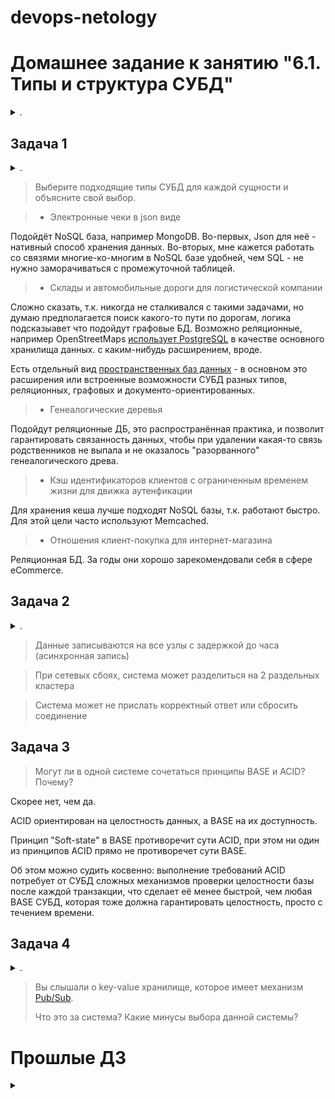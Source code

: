 devops-netology
===============

# Домашнее задание к занятию "6.1. Типы и структура СУБД"

<details><summary>.</summary>

## Введение

> Перед выполнением задания вы можете ознакомиться с [дополнительными материалами](https://github.com/netology-code/virt-homeworks/tree/master/additional/README.md).

</details>

## Задача 1

<details><summary>.</summary>

> Архитектор ПО решил проконсультироваться у вас, какой тип БД 
> лучше выбрать для хранения определенных данных.
> 
> Он вам предоставил следующие типы сущностей, которые нужно будет хранить в БД:
> 
> - Электронные чеки в json виде
> - Склады и автомобильные дороги для логистической компании
> - Генеалогические деревья
> - Кэш идентификаторов клиентов с ограниченным временем жизни для движка аутенфикации
> - Отношения клиент-покупка для интернет-магазина
> 
> Выберите подходящие типы СУБД для каждой сущности и объясните свой выбор.

</details>

> Выберите подходящие типы СУБД для каждой сущности и объясните свой выбор.

> - Электронные чеки в json виде

Подойдёт NoSQL база, например MongoDB. Во-первых, Json для неё - нативный способ хранения данных. Во-вторых, мне кажется работать со связями многие-ко-многим в NoSQL базе удобней, чем SQL - не нужно заморачиваться с промежуточной таблицей.

> - Склады и автомобильные дороги для логистической компании

Сложно сказать, т.к. никогда не сталкивался с такими задачами, но думаю предполагается поиск какого-то пути по дорогам, логика подсказыавет что подойдут графовые БД. Возможно реляционные, например OpenStreetMaps [использует PostgreSQL](https://wiki.openstreetmap.org/wiki/Database) в качестве основного хранилища данных. с каким-нибудь расширением, вроде.

Есть отдельный вид [пространственных баз данных](https://en.wikipedia.org/wiki/Spatial_database) - в основном это расширения или встроенные возможности СУБД разных типов, реляционных, графовых и документо-ориентированных.

> - Генеалогические деревья

Подойдут реляционные ДБ, это распространённая практика, и позволит гарантировать связанность данных, чтобы при удалении какая-то связь родственников не выпала и не оказалось "разорванного" генеалогического древа.

> - Кэш идентификаторов клиентов с ограниченным временем жизни для движка аутенфикации

Для хранения кеша лучше подходят NoSQL базы, т.к. работают быстро. Для этой цели часто используют Memcached. 

> - Отношения клиент-покупка для интернет-магазина

Реляционная БД. За годы они хорошо зарекомендовали себя в сфере eCommerce.

## Задача 2

<details><summary>.</summary>

> Вы создали распределенное высоконагруженное приложение и хотите классифицировать его согласно 
> CAP-теореме. Какой классификации по CAP-теореме соответствует ваша система, если 
> (каждый пункт - это отдельная реализация вашей системы и для каждого пункта надо привести классификацию):
> 
> - Данные записываются на все узлы с задержкой до часа (асинхронная запись)
> - При сетевых сбоях, система может разделиться на 2 раздельных кластера
> - Система может не прислать корректный ответ или сбросить соединение
> 
> А согласно PACELC-теореме, как бы вы классифицировали данные реализации?

</details>

> Данные записываются на все узлы с задержкой до часа (асинхронная запись)

> При сетевых сбоях, система может разделиться на 2 раздельных кластера

> Система может не прислать корректный ответ или сбросить соединение



## Задача 3

> Могут ли в одной системе сочетаться принципы BASE и ACID? Почему?

Скорее нет, чем да. 

ACID ориентирован на целостность данных, а BASE на их доступность. 

Принцип "Soft-state" в BASE противоречит сути ACID, при этом ни один из принципов ACID прямо не противоречет сути BASE.

Об этом можно судить косвенно: выполнение требований ACID потребует от СУБД сложных механизмов проверки целостности базы после каждой транзакции, что сделает её менее быстрой, чем любая BASE СУБД, которая тоже должна гарантировать целостность, просто с течением времени.

## Задача 4

<details><summary>.</summary>

> Вам дали задачу написать системное решение, основой которого бы послужили:
> 
> - фиксация некоторых значений с временем жизни
> - реакция на истечение таймаута
> 
> Вы слышали о key-value хранилище, которое имеет механизм [Pub/Sub](https://habr.com/ru/post/278237/). 
> Что это за система? Какие минусы выбора данной системы?

</details>

> Вы слышали о key-value хранилище, которое имеет механизм [Pub/Sub](https://habr.com/ru/post/278237/). 
>
> Что это за система? Какие минусы выбора данной системы?

# Прошлые ДЗ

<details>
<summary></summary>

# Домашнее задание к занятию "5.5. Оркестрация кластером Docker контейнеров на примере Docker Swarm"

## Задача 1

<details>
<summary>.</summary>

> Дайте письменые ответы на следующие вопросы:
> 
> - В чём отличие режимов работы сервисов в Docker Swarm кластере: replication и global?
> - Какой алгоритм выбора лидера используется в Docker Swarm кластере?
> - Что такое Overlay Network?

</details>

> В чём отличие режимов работы сервисов в Docker Swarm кластере: replication и global?

В режиме `replicated` приложение запускается в том количестве экземпляров, какое укажет пользователь. При этом на отдельной ноде может быть как несколько экземпляров приложения, так и не быть совсем. 

В режиме `global` приложение запускается обязательно на каждой ноде и в единственном экземпляре. 

> Какой алгоритм выбора лидера используется в Docker Swarm кластере?

**Raft**. 
- Протокол решает проблему согласованности: чтобы все manager ноды имели одинаковое представление о состоянии кластера
- Для отказоустойчивой работы должно быть не менее трёх manager нод. 
- Количество нод обязательно должно быть нечётным, но лучше не более 7 (это рекомендация из документации Docker).
- Среди `manager` нод выбирается лидер, его задача гарантировать согласованность. 
- Лидер отправляет keepalive пакеты с заданной периодичностью в пределах 150-300мс. Если пакеты не пришли, менеджеры начинают выборы нового лидера. 
- Если кластер разбит, нечётное количество нод должно гарантировать, что кластер останется консистентным, т.к. факт изменения состояния считается совершенным, если его отразило большинство нод. Если разбить кластер пополам, нечётное число гарантирует что в какой-то части кластера будеть большинство нод.

> Что такое Overlay Network?

L2 VPN сеть для связи демонов Docker между собой. В основе используется технология `vxlan`

## Задача 2

<details>
<summary>.</summary>

> Создать ваш первый Docker Swarm кластер в Яндекс.Облаке
> 
> Для получения зачета, вам необходимо предоставить скриншот из терминала (консоли), с выводом команды:
> ```
> docker node ls
> ```

</details>

```bash
[root@node01 ~]# docker node ls
ID                            HOSTNAME             STATUS    AVAILABILITY   MANAGER STATUS   ENGINE VERSION
q7ybewzhnlt4g8i4q2hgsme16 *   node01.netology.yc   Ready     Active         Leader           20.10.11
rjgo07uaqsffxaduqgogexh4y     node02.netology.yc   Ready     Active         Reachable        20.10.11
hnvx6ug830f6q2orbt21wl536     node03.netology.yc   Ready     Active         Reachable        20.10.11
yvksdjnnhdz7m918gjodmime5     node04.netology.yc   Ready     Active                          20.10.11
1actkrhyg3s1gaboy6ibf1wv6     node05.netology.yc   Ready     Active                          20.10.11
vovxqnougcs1d37cui2vv1bs6     node06.netology.yc   Ready     Active                          20.10.11
```

## Задача 3

<details>
<summary>.</summary>

> Создать ваш первый, готовый к боевой эксплуатации кластер мониторинга, состоящий из стека микросервисов.
> 
> Для получения зачета, вам необходимо предоставить скриншот из терминала (консоли), с выводом команды:
> ```
> docker service ls
> ```

</details>

```bash
[root@node01 ~]# docker service ls
ID             NAME                                MODE         REPLICAS   IMAGE                                          PORTS
m5by05q5moyf   swarm_monitoring_alertmanager       replicated   1/1        stefanprodan/swarmprom-alertmanager:v0.14.0    
hys6xv2fdtol   swarm_monitoring_caddy              replicated   1/1        stefanprodan/caddy:latest                      *:3000->3000/tcp, *:9090->9090/tcp, *:9093-9094->9093-9094/tcp
252i1tqzcp7e   swarm_monitoring_cadvisor           global       6/6        google/cadvisor:latest                         
45uh23r36c5r   swarm_monitoring_dockerd-exporter   global       6/6        stefanprodan/caddy:latest                      
tze6cvq8ivs8   swarm_monitoring_grafana            replicated   1/1        stefanprodan/swarmprom-grafana:5.3.4           
zlnmt3l8f7oe   swarm_monitoring_node-exporter      global       6/6        stefanprodan/swarmprom-node-exporter:v0.16.0   
fanirldjts6j   swarm_monitoring_prometheus         replicated   1/1        stefanprodan/swarmprom-prometheus:v2.5.0       
lp5ti1ot5ea2   swarm_monitoring_unsee              replicated   1/1        cloudflare/unsee:v0.8.0 
```

## Задача 4 (*)

<details>
<summary>.</summary>

> Выполнить на лидере Docker Swarm кластера команду (указанную ниже) и дать письменное описание её функционала, что она делает и зачем она нужна:
> ```
> # см.документацию: https://docs.docker.com/engine/swarm/swarm_manager_locking/
> docker swarm update --autolock=true
> ```

</details>

```bash
[root@node03 ~]# docker node ls
Error response from daemon: Swarm is encrypted and needs to be unlocked before it can be used. Please use "docker swarm unlock" to unlock it.
[root@node03 ~]# docker swarm unlock
Please enter unlock key: 
[root@node03 ~]# docker node ls
ID                            HOSTNAME             STATUS    AVAILABILITY   MANAGER STATUS   ENGINE VERSION
q7ybewzhnlt4g8i4q2hgsme16     node01.netology.yc   Ready     Active         Leader           20.10.11
...
```

`--autolock=true` (или `init --autolock` при создании кластера) заставит вводить ключ разблокировки на `manager` ноде, чтобы она могла заново присоединиться к кластеру, если была перезапущена. Ввод ключа позволит расшифровать лог Raft и загрузить все "секреты" в память ноды (логины, пароли, TLS ключи, SSH ключи и [прочие данные](https://docs.docker.com/engine/swarm/secrets/#about-secrets))

Верояно, это нужно чтобы защитить кластер от несанкционированного доступа к файлам ноды. Например, если кто-то получил жесткий диск сервера или образ диска виртуальной машины с нодой, чтобы он не мог получить доступ к кластеру и нодам без пароля (=токена, ключа).

# Домашнее задание к занятию "5.4. Оркестрация группой Docker контейнеров на примере Docker Compose"

## Задача 1

<details>
<summary>.</summary>

> Создать собственный образ операционной системы с помощью Packer.
> 
> Для получения зачета, вам необходимо предоставить:
> - Скриншот страницы, как на слайде из презентации (слайд 37).

</details>

![Скриншот Yandex облака с образом, созданных через Packer](media/virt-54-1-packer_yandex.png)

## Задача 2

<details>
<summary>.</summary>

> Создать вашу первую виртуальную машину в Яндекс.Облаке.
> 
> Для получения зачета, вам необходимо предоставить:
> - Скриншот страницы свойств созданной ВМ, как на примере ниже:
> 
> <p align="center">
>   <img width="1200" height="600" src="./media/yc_01.png">
> </p>

</details>

![Параметры виртуальной машины в Яндекс Облаке](media/virt-54-2-yandex_vm_settings.png)

## Задача 3

<details>
<summary>.</summary>

> Создать ваш первый готовый к боевой эксплуатации компонент мониторинга, состоящий из стека микросервисов.
> 
> Для получения зачета, вам необходимо предоставить:
> - Скриншот работающего веб-интерфейса Grafana с текущими метриками, как на примере ниже
> <p align="center">
>   <img width="1200" height="600" src="media/yc_02.png">
> </p>

</details>

![Скриншот с Grafana, запущенной в Докере на виртуальной машине в Яндекс Облаке](media/virt-54-3-grafana.png)

## Задача 4 (*)

<details>
<summary>.</summary>

> Создать вторую ВМ и подключить её к мониторингу развёрнутому на первом сервере.
> 
> Для получения зачета, вам необходимо предоставить:
> - Скриншот из Grafana, на котором будут отображаться метрики добавленного вами сервера.

</details>

![Скриншот с Grafana, в которую поступают данные с обеих нод](media/virt-54-4-grafana-node2.png)

Чтобы добавить в мониторинг вторую ноду, потребовалось:

- Поправить `prometheus.yml` на `node01`, добавить `basic_auth` и второй `target`
  ```yaml
  scrape_configs:
    - job_name: 'nodeexporter'
      scrape_interval: 5s
      basic_auth:
        username: admin
        password: admin
      static_configs:
        - targets: ['nodeexporter:9100']
        - targets: ['node02:9100']
  ```
- Поправить `Caddyfile` на `node02`, добавить прокси порта `node_exporter`
  ```
  ...
  :9100 {
      basicauth / {$ADMIN_USER} {$ADMIN_PASSWORD}
      proxy / nodeexporter:9100 {
              transparent
          }
  
      errors stderr
      tls off
  }
  ...
  ```
- Поправить `docker-compose.yaml` на `node02`, добавить проброс порта `9100`
  ```yaml
  ...
    caddy:
      image: stefanprodan/caddy
      container_name: caddy
      ports:
        ...
        - "0.0.0.0:9100:9100"
  ...
  ```
- Изменить графики в `Grafana`: выбрать другие типы визуализации, добавить `{{instance}}` в Legend, где-то поправить фильтры, например `sum by(instance)(...)` вместо `sum(...)`

# Домашнее задание к занятию "5.3. Введение. Экосистема. Архитектура. Жизненный цикл Docker контейнера"

## Задача 1

<details>
<summary>.</summary>

> Сценарий выполения задачи:
> 
> - создайте свой репозиторий на https://hub.docker.com;
> - выберете любой образ, который содержит веб-сервер Nginx;
> - создайте свой fork образа;
> - реализуйте функциональность:
> запуск веб-сервера в фоне с индекс-страницей, содержащей HTML-код ниже:
> ```
> <html>
> <head>
> Hey, Netology
> </head>
> <body>
> <h1>I’m DevOps Engineer!</h1>
> </body>
> </html>
> ```
> Опубликуйте созданный форк в своем репозитории и предоставьте ответ в виде ссылки на https://hub.docker.com/username_repo.

</details>

Ссылка на Docker образ https://hub.docker.com/r/runout/ntdevops53-task1-nginx

## Задача 2

<details>
<summary>Задание</summary>

> Посмотрите на сценарий ниже и ответьте на вопрос:
> "Подходит ли в этом сценарии использование Docker контейнеров или лучше подойдет виртуальная машина, физическая машина? Может быть возможны разные варианты?"
> 
> Детально опишите и обоснуйте свой выбор.
> 
> --
> 
> Сценарий:
> 
> - Высоконагруженное монолитное java веб-приложение;
> - Nodejs веб-приложение;
> - Мобильное приложение c версиями для Android и iOS;
> - Шина данных на базе Apache Kafka;
> - Elasticsearch кластер для реализации логирования продуктивного веб-приложения - три ноды elasticsearch, два logstash и две ноды kibana;
> - Мониторинг-стек на базе Prometheus и Grafana;
> - MongoDB, как основное хранилище данных для java-приложения;
> - Gitlab сервер для реализации CI/CD процессов и приватный (закрытый) Docker Registry.

</details>

> Высоконагруженное монолитное java веб-приложение;

Зависит от того, может ли приложение масштабироваться и взаимодействовать с каким-нибудь балансировщиком. Если архитектура это позволяет - то контейнеры будут удобней виртуальных машин, т.к. они быстрей разворачиваются, менее требовательны к месту и прочим ресурсам.

Если в приложение не заложено масштабирование, тогда лучше физическая машина, чтобы не тратить лишние ресурсы на виртуализацию.

> Nodejs веб-приложение;

Докер подойдёт хорошо, т.к. это позволит быстро развернуть приложение со всеми необходимыми библиотеками. 

> Мобильное приложение c версиями для Android и iOS;

Скорей всего нет, т.к. я не нашел информации о какой-то интеграции инструментов разработки под мобильные платформы с Docker. 

Это могло бы пригодиться, например для автотестов и удобства разработки, чтобы поделиться билдом приложения с коллегами и запустить его без боли и так далее. 

[Есть](https://github.com/budtmo/docker-android) [разные](https://github.com/sickcodes/Docker-OSX) [проекты](https://github.com/sickcodes/Docker-eyeOS), посвящённые запуску эмуляторов и приложений для Android/iOS с использованием Docker.

Даже если это будет работать, как такие приложения поведут себя в реальной среде на ARM устройствах в интеграции с маркетами мобильных платформ - вопрос.

> Шина данных на базе Apache Kafka;

Да, вполне. Брокеры активно используются в современных распределённых приложениях, доставка приложения через докер на сервера и разработчикам в тестовую среду должна упростить жизнь. 

Ещё очень важно иметь возможность быстро откатиться если приложение обновили, и в продакшене что-то пошло не так. Докер будет особенно удобен чтобы "вернуть как было" один из центральных узлов приложения - шину.

> Elasticsearch кластер для реализации логирования продуктивного веб-приложения - три ноды elasticsearch, два logstash и две ноды kibana;

Docker подойдёт лучше, так как он будет удобней для кластеризации: у контейнеров меньше оверхед.

> Мониторинг-стек на базе Prometheus и Grafana;

Докер [подойдёт](https://grafana.com/blog/2019/05/07/ask-us-anything-should-i-run-prometheus-in-a-container/) для этой задачи хорошо. Разворвачивать node_exporter с Docker скорей всего не стоит, т.к. ему требуется прямой доступ к метрикам ядра, но Prometheus и Grafana можно использовать в Докере. 

> MongoDB, как основное хранилище данных для java-приложения;

Да, вполне подойдёт Docker. У MongoDB даже есть официальный образ на [Docker Hub](https://hub.docker.com/_/mongo). 

> Gitlab сервер для реализации CI/CD процессов и приватный (закрытый) Docker Registry.

В общем случае, думаю удобней будет виртуальная машина, т.к. серверу GitLab не требуется масштабирование или деплой новой версии несколько раз в день, а виртуальная машина позволит очень удобно делать бекапы и при необходимости мигрировать её в кластере. 

Если в компании повсеместно используются контейнеры - тогда, может, будет удобней Docker, т.к. инженерам это будет привычней.


## Задача 3

<details>
<summary>.</summary>

> - Запустите первый контейнер из образа ***centos*** c любым тэгом в фоновом режиме, подключив папку ```/data``` из текущей рабочей директории на хостовой машине в ```/data``` контейнера;
> - Запустите второй контейнер из образа ***debian*** в фоновом режиме, подключив папку ```/data``` из текущей рабочей директории на хостовой машине в ```/data``` контейнера;
> - Подключитесь к первому контейнеру с помощью ```docker exec``` и создайте текстовый файл любого содержания в ```/data```;
> - Добавьте еще один файл в папку ```/data``` на хостовой машине;
> - Подключитесь во второй контейнер и отобразите листинг и содержание файлов в ```/data``` контейнера.

</details>

1. Запуск контейнеров

    ```bash
    vagrant@server1:~/netologydevops53/3$ docker run -it --rm -d --name centos -v $(pwd)/data:/data centos:latest
    934ca2651653e4669c5ce83ee1f37c78277d2bd80ba465f9148fb164a160f4d0
    vagrant@server1:~/netologydevops53/3$ docker run -it --rm -d --name debian -v $(pwd)/data:/data debian:stable
    c7444ead8f5c2508e8774b05e2867973fc8aac44800352f77c9f6c506aa904e9
    ```

2. Файл из контейнера с CentOS

    ```bash
    vagrant@server1:~/netologydevops53/3$ docker exec -it centos bash
    [root@934ca2651653 /]# echo "Hello Netology from CentOS!" > /data/centos.txt
    [root@934ca2651653 /]# exit
    ```

3. Файл с хоста

    ```bash
    vagrant@server1:~/netologydevops53/3$ echo "Hellow Netology from Host!" > data/host.txt
    ```
   
4. Файлы в директории `/data` в контейнере с Debian

    ```bash
    vagrant@server1:~/netologydevops53/3$ docker exec -it debian bash
    root@c7444ead8f5c:/# ls -l /data/
    total 8
    -rw-r--r-- 1 root root 28 Nov  6 12:01 centos.txt
    -rw-rw-r-- 1 1000 1000 27 Nov  6 12:02 host.txt
    ```

## Задача 4 (*)

<details>
<summary>.</summary>

> Воспроизвести практическую часть лекции самостоятельно.
> Соберите Docker образ с Ansible, загрузите на Docker Hub и пришлите ссылку вместе с остальными ответами к задачам.
</details>

Ссылка на Docker Hub https://hub.docker.com/r/runout/ntdevops53-task4-ansible

## Домашнее задание к занятию "5.2. Применение принципов IaaC в работе с виртуальными машинами"

<details>
<summary>Решение</summary> 

### Задача 1

> Опишите своими словами основные преимущества применения на практике IaaC паттернов.

- Копии конфигураций серверов всегда доступны в стороннем хранилище, если что-то случиться с сервером - бекап есть 
- Доступна история изменений, можно откатиться если что-то пошло не так
- Если нужно что-то уточнить о причинах или принятых решениях в конфигурации - известно к кому обращаться
- Удобно масштабировать
- Удобно вносить изменения - централизованно, через гит

> Какой из принципов IaaC является основополагающим?

Идемпотентность: возможность описать желаемое состояние того, что конфигурируется, с определённой гарантией что оно будет достигнуто.

### Задача 2

> Чем Ansible выгодно отличается от других систем управление конфигурациями?

- Если не удалось доставить конфигурацию на сервер, он оповестит об этом.
- Более простой синтаксис, чем, например, у Saltstack
- Работает без агента на клиентах, использует ssh для доступа на клиент

> Какой, на ваш взгляд, метод работы систем конфигурации более надёжный push или pull?

Push надёжней, т.к. централизованно управляет конфигурацией и исключает ситуации, когда кто-то что-то исправил напрямую на сервере и не отразил в репозитории - это может потеряться или создавать непредсказуемые ситуации.

### Задача 3

> Установить на личный компьютер:
> 
> - VirtualBox
> - Vagrant
> - Ansible
> 
> *Приложить вывод команд установленных версий каждой из программ, оформленный в markdown.*

Я постоянню использую WSL2, но его невозможно использовать вместе с VirtualBox, поэтому воспользовался Hyper-V из состава Windows 11 Pro, а Ansible буду использовать внутри виртуальной машины с ровиженером `ansible_local`

* Vagrant

      PS C:\Users\sergey> vagrant --version
      Vagrant 2.2.18

* Varantfile

      # -*- mode: ruby -*-
      # vi: set ft=ruby :
      
      Vagrant.configure("2") do |config|
          config.vm.box = "bento/ubuntu-20.04"
          config.vm.provider "hyperv"
          
          config.vm.network "public_network", bridge: "Default Switch"
          config.vm.synced_folder ".", "/vagrant", disabled: true
      
          config.vm.provider "hyperv" do |h|
              h.vm_integration_services = { 
                guest_service_interface: true
              }
          end
      
          config.vm.provision "shell", inline: <<-SHELL
            apt-get update
            apt-get install -y ansible
          SHELL
        end
               
* Ubuntu

      vagrant@ubuntu-20:~$ dmesg | grep 'Hypervisor detected'
      [    0.000000] Hypervisor detected: Microsoft Hyper-V

* Ansible

      vagrant@ubuntu-20:~$ ansible --version
      ansible 2.9.6
        config file = /etc/ansible/ansible.cfg
        configured module search path = ['/home/vagrant/.ansible/plugins/modules', '/usr/share/ansible/plugins/modules']
        ansible python module location = /usr/lib/python3/dist-packages/ansible
        executable location = /usr/bin/ansible
        python version = 3.8.2 (default, Apr 27 2020, 15:53:34) [GCC 9.3.0]

### Задача 4 (*). Воспроизвести практическую часть лекции самостоятельно.

> Создать виртуальную машину.
 
Пришлось модифицировать файлы из примера.

#### **Vagrantfile**

- Адаптировать опции ЦПУ, памяти и хостнейма для Hyper-V
- Изменить провиженер на `ansible_local`
- Изменить метод синхронизации папки на `rsync`
- Настроить сеть с провайдером Hyper-V пока невозможно, но т.к. используется `ansible_local`, для задачи это не критично


```ruby
ISO = "bento/ubuntu-20.04"
DOMAIN = ".netology"
HOST_PREFIX = "server"
INVENTORY_PATH = "ansible/inventory"
servers = [
  {
    :hostname => HOST_PREFIX + "1" + DOMAIN,
    :ram => 1024,
    :core => 1,
    :bridge => "Hyper-V Internet"
  }
]

Vagrant.configure(2) do |config|
    config.vm.synced_folder ".", "/vagrant", type: "rsync", disabled: false
    servers.each do |machine|
        config.vm.define machine[:hostname] do |node|
            node.vm.box = ISO
            node.vm.hostname = machine[:hostname]
            node.vm.network "private_network", bridge: machine[:bridge], ip: machine[:ip]
            node.vm.provider "hyperv" do |h|
                h.enable_virtualization_extensions = true
                h.linked_clone = true
                h.vm_integration_services = { 
                    guest_service_interface: true
                }
                h.cpus = machine[:core]
                h.maxmemory = machine[:ram]
                h.vmname = machine[:hostname]
            end
            node.vm.provision "shell", inline: <<-SHELL
                apt-get update
                apt-get install -y ansible
                SHELL
            node.vm.provision "ansible_local" do |setup|
                setup.inventory_path = INVENTORY_PATH
                setup.playbook = "ansible/provision.yml"
                setup.become = true 
            end
        end
    end
end

```

#### **inventory**
- Изменился способ подключения на `ansible_connection=local`
```
[nodes:children]
manager

[manager]
server1.netology ansible_connection=local
```

#### **provision.yml**

- Заменил `hosts: nodes` на `hosts: all`. Пока нет опыта работы с Ansible, я не понял почему не работало с `nodes`, но с `all` заработало сразу.
- Убрал опции настройки ssh, т.к. сыпались некритичные ошибки, и они не нужны для `ansible_local`

```yaml
---

  - hosts: all
    become: yes
    become_user: root
    remote_user: vagrant

    tasks:
      - name: Checking DNS
        command: host -t A google.com

      - name: Installing tools
        apt: >
          package={{ item }}
          state=present
          update_cache=yes
        with_items:
          - git
          - curl

      - name: Installing docker
        shell: curl -fsSL get.docker.com -o get-docker.sh && chmod +x get-docker.sh && ./get-docker.sh

      - name: Add the current user to docker group
        user: name=vagrant append=yes groups=docker
```

> Зайти внутрь ВМ, убедиться, что Docker установлен с помощью команды `docker ps`

```shell
vagrant@server1:~$ sudo -i
root@server1:~# docker ps
CONTAINER ID   IMAGE     COMMAND   CREATED   STATUS    PORTS     NAMES
root@server1:~# docker -v
Docker version 20.10.10, build b485636
root@server1:~#
```

</details>

## Домашнее задание к занятию "5.1. Введение в виртуализацию. Типы и функции гипервизоров. Обзор рынка вендоров и областей применения."

<details>

### Задача 1: Опишите кратко, как вы поняли: в чем основное отличие полной (аппаратной) виртуализации, паравиртуализации и виртуализации на основе ОС.

Основная разница в необходимости модифицировать гостевые ОС:
* При аппаратной виртуализации она не требуется;
* Для паравиртуализации нужна модификация ядра и драйверов;
* При виртуализации средствами ОС, гостевая ОС не имеет собственного ядра, использует ядро хоста.

Ещё разница в производительности. Чем больше модифицирована ОС, тем производительность выше. Наиболее высокая у виртуализации средствами ОС, так как приложения напрямую используют ядро хостовой ОС.

### Задача 2: Выберите один из вариантов использования организации физических серверов, в зависимости от условий использования.

| Условия | Организация | Почему |
| --- | --- | --- |
| Высоконагруженная база данных, чувствительная к отказу | физические сервера | Виртуализация даёт оверхед и увеличивает латентность. В высоконагруженной системе это нежелательно, а достичь отказоустойчивости можно резервированием. Постоянно нагруженной системе потребуется максимум ресурсов хоста, присутствие соседей которые могут их отобрать тоже нежелательно.  |
| Различные web-приложения | виртуализация уровня ОС | Современная практика - разворачивать часто и много веб-приложений на одном хосте, при этом нужно обеспечить их изоляцию друг от друга. Виртуализация ОС подходит лучше всего, так свернуть приложение в контейнер и развернуть из него быстрей, чем делать это с виртуальными машинами с полноценной ОС и отдельным ядром. |
| Windows системы для использования бухгалтерским отделом | паравиртуализация | Виртуализация поможет системе быть более отказоустойчивой, из предложенных вариантов для Windows возможна только паравиртуализация. |
| Системы, выполняющие высокопроизводительные расчеты на GPU | виртуализация уровня ОС | виртуализация GPU может потребоваться в проектах с машинным обучением, из предложенных видов виртуализации для GPU возможна только виртуализация средствами ОС |

### Задача 3: Выберите подходящую систему управления виртуализацией для предложенного сценария. Детально опишите ваш выбор.

> 1. 100 виртуальных машин на базе Linux и Windows, общие задачи, нет особых требований. Преимущественно Windows based инфраструктура, требуется реализация программных балансировщиков нагрузки, репликации данных и автоматизированного механизма создания резервных копий.

Подойдут Hyper-V, vSphere: они оба хорошо поддерживают виртуальные машины с Windows и Linux, имеют встроенные перечисленные возможности (балансировка, репликация, бекапы) и могут работать в кластере гипервизоров, что необходимо для работы 100 виртуальных машин. 

> 2. Требуется наиболее производительное бесплатное open source решение для виртуализации небольшой (20-30 серверов) инфраструктуры на базе Linux и Windows виртуальных машин.

Лучше всего подойдёт Proxmox в режиме KVM: open source решение, хорошо поддерживает Windows гостей, имеет возможности по управлению сравнимые с платными гипервизорами.

> 3. Необходимо бесплатное, максимально совместимое и производительное решение для виртуализации Windows инфраструктуры.

Hyper-V Server, максимально совместим т.к. от Microsoft, полностью бесплатен.

> 4. Необходимо рабочее окружение для тестирования программного продукта на нескольких дистрибутивах Linux.

Оптимальней всего будет LXD, т.к. содержит огромную библиотеку с разными дистрибутивами в большом количестве конфигураций в виде контейнеров. Версия 4 позволяет запускать ещё и виртуальные машины, что позволит тестить даже ПО, требующее собственное полноценное ядро. 

### Задача 4: Опишите возможные проблемы и недостатки гетерогенной среды виртуализации (использования нескольких систем управления виртуализацией одновременно) и что необходимо сделать для минимизации этих рисков и проблем. Если бы у вас был выбор, то создавали бы вы гетерогенную среду или нет? Мотивируйте ваш ответ примерами.

Если я правильно понимаю, имеется в виду ситуация, когда используется несколько гипервизоров одного типа (например, VMWare ESXi и KVM), или примерно одного (например, Xen паравиртуализация и hardware assisted виртуализация с KVM или VMWare).
Основная проблема, из которой вытекает всё остальное - нужно в Н раз больше усилий на изучение и поддержку одного и того же.  
- Б**о**льшие расходы на штат инженеров, чтобы закрыть потребность в экспертизе по используемым технологиям
- Больше заморочек с мониторингом 
- Если требуется интегрировать гипервизор с какими-то внешними системами - нужно делать отдельно для каждой платформы
- В нужный момент может не оказаться специалистов по технологии, с которой возникли проблемы
- Скорей всего будет сложно выбирать железо: одни вендоры поддерживают одно, другие другое, нужно больше тратиться на резерв, сложно взаимно заменять аппаратные компоненты
- 

Решения мне видятся предельно простые: нанять больше людей, купить больше поддержки у вендоров, и/или использовать какую-то абстрагирующую прослойку вроде OpenStack, чтобы решить хотя бы задачи по интеграции и унификации управления. Использовать тот гипервизор, где у нас меньше экспертизы или специалистов, для менее критичных ресурсов. 

Лучшее решение, конечно, мигрировать на одну платформу, но полагаю это может быть не всегда возможно: всегда есть какое-то легаси, которое лучше не трогать без надобности, или раньше было дорогое и платное решение, теперь бюджет только на опенсорс, или какие-то административные ограничения и т.д. Либо мы работаем в датацентре и тогда, скорей всего, поддержку множества гипервизоров от нас будут ожидать клиенты.

Если бы я выбирал, то делал бы максимально единообразную систему с минимумом разнообразия используемых технологий в основе.

Конечно, если речь идёт о среде, где используются как виртуальные машины, так и контейнеры, то это "стандарт отрасли". Он несёт все минусы, которые я перечислил выше, но это параллельно развивающиеся технологии, имеющие свою нишу, и часто требуется знать и применять как минимум один гипервизор 1/2 уровня и какую-то технологию виртуализации.

</details>

## Домашнее задание к занятию "4.3. Языки разметки JSON и YAML"

<details>

### 1. Мы выгрузили JSON, который получили через API запрос к нашему сервису. Нужно найти и исправить все ошибки, которые допускает наш сервис.

Исправлено три ошибки и одна под вопросом:

| Ошибка | Как должно быть | Почему | 
| --- | --- | --- | 
| `"elements" :[` | `"elements" : [` | [Должен быть](https://www.json.org/img/object.png) пробел между двоеточием и скобкой, открывающей массив. | 
| `"ip :` | `"ip" :` | У строки [должны быть](https://www.json.org/img/string.png) две кавычки - открывающая и закрывающая. |
| `71.78.22.43` | `"71.78.22.43"` | Это тоже строка, и строки должны быть в кавычках | 
| `"ip" : 7175` | ? | 7175 из десятичной формы можно перевести в адрес "0.0.28.7"; в данном случае, это скорей всего ошибка и адрес недописали. | 

Исправленный, валидный JSON:

```json
{ "info" : "Sample JSON output from our service\t",
    "elements" : [
        { "name" : "first",
        "type" : "server",
        "ip" : 7175 
        },
        { "name" : "second",
        "type" : "proxy",
        "ip" : "71.78.22.43"
        }
    ]
}
```

### 2. В прошлый рабочий день мы создавали скрипт, позволяющий опрашивать веб-сервисы и получать их IP. К уже реализованному функционалу нам нужно добавить возможность записи JSON и YAML файлов, описывающих наши сервисы. Формат записи JSON по одному сервису: { "имя сервиса" : "его IP"}. Формат записи YAML по одному сервису: - имя сервиса: его IP. Если в момент исполнения скрипта меняется IP у сервиса - он должен так же поменяться в yml и json файле.

```python
#!/usr/bin/env python3

import socket
import time
import json
import yaml
import time

hosts = {"drive.google.com": "192.168.0.1",
         "mail.google.com": "172.16.0.1", "google.com": "10.0.0.1"}

while True:
    try:
        with open('./services.json', 'r+') as config_json, open('./services.yaml', 'r+') as config_yaml:
            try:
                hosts_json = json.load(config_json)
                print(f"Подгружен ./services.json")
            except json.decoder.JSONDecodeError as e:
                print(f"Файл ./services.json в неверном формате.")
                exit()
            try:
                hosts_yaml = hosts_yaml = yaml.load(
                    config_yaml.read(), Loader=yaml.SafeLoader)
                print(f"Подгружен ./services.yaml")
            except yaml.scanner.ScannerError as e:
                print(f"Файл ./services.yaml в неверном формате.")
                exit()
            if hosts_yaml != hosts_json:
                print(
                    f"""\nСписки хостов в json и yaml отличаются:\n\nyaml: {hosts_yaml}\njson: {hosts_json}\n\nУдалите один или исправьте вручную. Потом запустит скрипт заново.\n""")
                exit()
            else:
                try:
                    hosts = hosts_yaml
                    while True:
                        for host in hosts:
                            cur_ip = hosts[host]
                            check_ip = socket.gethostbyname(host)
                            if check_ip != cur_ip:
                                print(
                                    f"""[ERROR] {host} IP mismatch: {cur_ip} {check_ip}""")
                                hosts[host] = check_ip
                                with open("./services.json", 'w+') as write_json, open("./services.yaml", 'w+') as write_yaml:
                                    write_json.write(
                                        json.dumps(hosts, indent=4))
                                    write_yaml.write(
                                        yaml.dump(hosts, indent=4))
                            else:
                                print(f"""{host} - {cur_ip}""")
                        time.sleep(2)
                except KeyboardInterrupt:
                    config_json.close
                    config_json.close
                    break
    except FileNotFoundError as e:
        print(f'Нет файла {e.filename}, создаём ')
        config = open(e.filename, 'w+')
        if config.name.endswith('.json'):
            try:
                config_yaml = open('./services.yaml', 'r+').read()
                hosts_yaml = yaml.load(
                    config_yaml, Loader=yaml.SafeLoader)
                config.write(json.dumps(hosts_yaml, indent=4))
            except FileNotFoundError:
                config.write(json.dumps(hosts, indent=4))
            except:
                print('Упс, всё пошло не так')
                exit()
        elif config.name.endswith('yaml') or e.filename.endswith('yml'):
            try:
                config_json = open('./services.json', 'r+')
                hosts_json = json.load(
                    config_json)
                config.write(yaml.dump(hosts_json, indent=4))
            except FileNotFoundError:
                config.write(json.dumps(hosts, indent=4))
            except:
                print('Упс, всё пошло не так')
                exit()
        config.read()
```

## 3. Так как команды в нашей компании никак не могут прийти к единому мнению о том, какой формат разметки данных использовать: JSON или YAML, нам нужно реализовать парсер из одного формата в другой.

```python
#!/usr/bin/env python3.9

import yaml
import json
import sys


def check_formats(string):
    f = {}
    try:
        j = json.loads(string)
        f['json'] = "valid"
        y = yaml.safe_load(string)
        f['yaml'] = "json"
    except json.decoder.JSONDecodeError as e:
        try:
            y = yaml.safe_load(string)
            f['yaml'] = "valid"
            try:
                json.dumps(y)
                f['json'] = "yaml"
            except json.decoder.JSONDecodeError as e3:
                m3 = e3.args[0]
                print(m3)
                f['json'] = "err"
            except TypeError as e3:
                m3 = e3.args[0]
                if m3.endswith('not list'):
                    json.dumps(y)
                    f['json'] = "yaml"
        except (yaml.parser.ParserError, yaml.scanner.ScannerError) as e2:
            f['yaml'] = "err"
            f['json'] = "err"
    return f


def yaml_to_file(f_name, d, fmt):
    # print(f'yaml_to_file, fmt = {fmt}')
    if fmt == "yaml":
        stream = yaml.dump(d, indent=2)
    if fmt == "json":
        j = json.loads(d)
        stream = yaml.dump(j, indent=2)
    # print(f"write to: {f_name}\ndata:\n{stream}")
    with open(f_name, 'w') as file:
        file.write(stream)
    print(f'Файл {f_name} записан')


def json_to_file(f_name, d, fmt):
    # print(f'json_to_file, fmt = {fmt}')
    if fmt == "json":
        stream = json.dumps(json.loads(d), indent=4)
    if fmt == "yaml":
        y = yaml.safe_load(d)
        stream = json.dumps(y, indent=2)
    # print(f"write to: {f_name}\ndata:\n{stream}")
    with open(f_name, 'w') as file:
        file.write(stream)
    print(f'Файл {f_name} записан')


def except_pprint(l, c, p, d, ex):
    d = d.split('\n')
    print(f"""
Не получилось разобрать {ex} файл, парсер остановился на строке {l+1}, символ {c+1}.

{d[l]}
{' ' * c}^

Суть проблемы: {p}
""")


args = sys.argv
source_file, ext, name, converted_file = '', '', '', ''
try:
    source_file = args[1]
    ext = source_file.split('.')[-1]
    name = source_file.split(f'.{ext}')[0]
    print(f'Исходный файл {source_file}')
    if ext == 'json':
        converted_file = f'{name}.yaml'
    elif ext == 'yaml' or ext == 'yml':
        converted_file = f'{name}.json'
    else:
        print(f"""Расширение ".{ext}" не поддерживается.\nПожалуйста, укажите файл JSON или YAML""")
except IndexError:
    print('Укажите имя файла в формате JSON или YAML')
    exit()

with open(source_file, 'r', encoding='utf_8') as file:
    data = file.read()
formats = check_formats(data)

if ext == 'json':
    if formats['json'] == "valid":
        yaml_to_file(converted_file, data, 'json')
    elif formats['json'] == "yaml":
        print(f'Файл {source_file} имеет формат yaml, переписываем')
        json_to_file(source_file, data, 'yaml')
        yaml_to_file(converted_file, data, 'yaml')
    else:
        try:
            json.loads(data)
        except json.decoder.JSONDecodeError as e:
            except_pprint(e.lineno-1, e.colno-1, e.args[0], data, ext)
elif ext == 'yaml':
    if formats['yaml'] == "valid":
        json_to_file(converted_file, data, 'yaml')
    elif formats['yaml'] == "json":
        print(f'Файл {source_file} имеет формат json, переписываем')
        yaml_to_file(source_file, data, 'json')
        json_to_file(converted_file, data, 'json')
    else:
        try:
            yaml.safe_load(data)
        except yaml.parser.ParserError as e:
            except_pprint(e.problem_mark.line, e.problem_mark.column, e.problem, data, ext)
        except yaml.scanner.ScannerError as e:
            try:
                except_pprint(e.context_mark.line, e.context_mark.column, e.problem, data, ext)
            except AttributeError:
                except_pprint(e.problem_mark.line, e.problem_mark.column, e.problem, data, ext)


```

</details>

## Домашнее задание к занятию "4.2. Использование Python для решения типовых DevOps задач"

<details>

### 1. Есть скрипт...

#### Какое значение будет присвоено переменной c?

Переменная не будет даже объявлена, т.к. произойдёт ошибка `TypeError: unsupported operand type(s) for +: 'int' and 'str'`: Python не понимает, что мы ожидаем от сложения строки и числа. 

#### Как получить для переменной c значение 12?

`c = (a + int(b)) * int(b) * int(b)`

#### Как получить для переменной c значение 3?

`c = a + int(b)`

### 2. Исправить скрипт  

```python
#!/usr/bin/env python3

import os

path = "~/netology/sysadm-homeworks"
resolved_path = os.path.normpath(os.path.abspath(os.path.expanduser(os.path.expandvars(path))))
bash_command = [f"cd {resolved_path}", "git status"]
result_os = os.popen(' && '.join(bash_command)).read()
for result in result_os.split('\n'):
    if result.find('modified') != -1:
        prepare_result = result.replace('\tmodified:   ', '')
        print(os.path.join(resolved_path, prepare_result))
```

### 3. Доработать скрипт  

```python
#!/usr/bin/env python3

import os
import sys
import subprocess
import re

try:
    path = sys.argv[1]
except IndexError:
    path = "~/netology/sysadm-homeworks"

resolved_path = os.path.normpath(os.path.abspath(
    os.path.expanduser(os.path.expandvars(path))))

try:
    result_os = subprocess.Popen(["git", "status", "--porcelain"], stdout=subprocess.PIPE,
                                 stderr=subprocess.STDOUT, cwd=resolved_path, text=True).communicate()[0].split('\n')
except FileNotFoundError:
    print(
        f'Не могу найти папку {path}'
    )
    exit()

if result_os[0].find('fatal:') >= 0:
    print(
        f'В папке {resolved_path} нет git репозитория. Поищите в другой папке.')
    exit()

list = {"M": "modified", "R": "renamed", "\?": "untracked"}

for result in result_os:
    for element in list.keys():
        regexp = re.compile(r"^ *" + element + "{1,2} *")
        if regexp.search(result):
            prepare_result = re.sub(regexp, '', result).split(' -> ')
            if list[element] == 'renamed':
                print(
                    f'{list[element]}:\t {os.path.join(resolved_path, prepare_result[1])} <- {prepare_result[0]}')
            else:
                print(
                    f'{list[element]}:\t {os.path.join(resolved_path, prepare_result[0])}')


```

### 4. Написать скрипт  

```python
# /usr/bin/env python3

import socket
import time

hosts = {"drive.google.com": {"ipv4": "192.168.0.1"}, "mail.google.com": {
    "ipv4": "172.16.0.1"}, "google.com": {"ipv4": "10.0.0.1"}}

while True:
    for host in hosts.keys():
        cur_ip = hosts[host]["ipv4"]
        check_ip = socket.gethostbyname(host)
        if check_ip != cur_ip:
            print(f"""[ERROR] {host} IP mismatch: {cur_ip} {check_ip}""")
            hosts[host]["ipv4"] = check_ip
        else:
            print(f"""{host} - {cur_ip}""")
    time.sleep(2)
```

### 5. Дополнительное задание:  автоматизировать цепочку действий

```python
#!/usr/bin/env python3

import os
import subprocess
import sys
import time
import requests
import json
import re
from datetime import datetime


def git_exec(command):
    print(command)
    if command.find("git commit") >= 0:
        command_splitted = ["git", "commit", "-m"]
        command_splitted.append(command.split('git commit -m ')[1])
    else:
        command_splitted = command.split()
    command_e = subprocess.Popen(command_splitted, stdout=subprocess.PIPE,
                                 stderr=subprocess.STDOUT, cwd=resolved_path, text=True)
    e = command_e.communicate()[0].split('\n')[0]
    if e.find('fatal:') >= 0:
        print(
            f'В папке {resolved_path} нет git репозитория. Поищите в другой папке.')
        exit()
    return e


token = ""
if token == "":
    print(f"""
\t!!! Задайте токе в теле скрипта, переменная "token" !!!

\thttps://docs.github.com/en/authentication/keeping-your-account-and-data-secure/creating-a-personal-access-token
""")
    exit()

try:
    if sys.argv[1]:
        message = " ".join(sys.argv[1:])
except IndexError:
    print(
        f"Введите сообщение для реквеста, например:\n\n\t{sys.argv[0]} поправил конфиг, была ошибка синтаксиса\n")
    exit()

path = "./"
resolved_path = os.path.normpath(os.path.abspath(
    os.path.expanduser(os.path.expandvars(path))))

try:
    origin_push_url = git_exec("git remote get-url --push origin")
except FileNotFoundError:
    print(
        f'Не могу найти папку {path}'
    )
    exit()

if origin_push_url.find('fatal:') >= 0:
    print(
        f'В папке {resolved_path} нет git репозитория. Поищите в другой папке.')
    exit()

gh_acc, gh_repo = re.split('git@github.com:|/|.git', origin_push_url)[1:3]

repo_url = f'https://api.github.com/repos/{gh_acc}/{gh_repo}'

headers = {"Authorization": f"token {token}",
           "Accept": "application/vnd.github.v3+json"}

git_status = subprocess.Popen(["git", "status", "--porcelain"], stdout=subprocess.PIPE,
                              stderr=subprocess.STDOUT, cwd=resolved_path, text=True).communicate()[0].split('\n')

cur_time = datetime.now()
branch_name = f"""{datetime.strftime(cur_time, "%Y-%m-%d_%H%M%S")}-config-local-edit"""
date_commit_text = datetime.strftime(cur_time, "%Y-%m-%d %H:%M:%S")

# exit()
if len(git_status) > 1 or git_status[0] != '':
    git_exec(f"git checkout -b {branch_name}")
    git_exec(f"git add .")
    git_exec(f"git commit -m 'config local edit at {date_commit_text}'")
    git_exec(f"git push --set-upstream origin {branch_name}")
    r = requests.get(f"{repo_url}/branches/{branch_name}", headers=headers)
    git_exec(f"git checkout main")
    while r.status_code >= 300:
        r = requests.get(f"{repo_url}/branches/{branch_name}", headers=headers)
        print(f'Репозитой пока не создан. Ответ GitHub: {r}, {r.content}')
        time.sleep(1)
    payload = {"title": branch_name, "body": message,
               "head": branch_name, "base": "main"}
    r = requests.post(f"{repo_url}/pulls", headers=headers,
                      data=json.dumps(payload))
    if r.status_code >= 300:
        print(
            f"Что-то пошло не так! Ответ GitHub API на создание Pull Request: {r}\n\n{r.content}\n")
        exit()
    else:
        print(f'Ответ GitHub на создание Pull Request: {r}')
        git_exec(f"git branch -D {branch_name}")
    pull_req_merge_url = f"{r.json()['url']}/merge"
    payload = {"commit_title": f"MERGED {branch_name} into main"}
    r = requests.put(pull_req_merge_url, headers=headers,
                     data=json.dumps(payload))
    if r.status_code >= 300:
        print(
            f"Что-то пошло не так! Ответ GitHub API на мерж Pull Request: {r}\n\n{r.content}\n")
        exit()
    else:
        print(f'Ответ GitHub на мерж Pull Request: {r}')
        git_exec(f"git push origin -d {branch_name}")
        print(f'\nЗагружаем изменения main:\n')
        os.popen(f"cd {resolved_path} && git pull").read()
        print(f'\n')
```

</details>

## Домашнее задание к занятию "4.1. Командная оболочка Bash: Практические навыки"

<details>

### 1. Есть скрипт. Какие значения переменным c,d,e будут присвоены? Почему?

* `c=a+b` вернёт `a+b` т.к. `a` и `b` указаны без символа `$`, а символ `+` воспринимается как оператор только в арифметических операциях 
* `d=$a+$b` вернёт `1+2`, т.к. `a` и `b` указаны с символом `$` и будут восприняты как обращения к переменным
* `e=$(($a+$b))` вернёт `3`, т.к. конструкция ((..)) служит для арифметических операций

### 2. На нашем локальном сервере упал сервис и мы написали скрипт, который постоянно проверяет его доступность, записывая дату проверок до тех пор, пока сервис не станет доступным. В скрипте допущена ошибка, из-за которой выполнение не может завершиться, при этом место на Жёстком Диске постоянно уменьшается. Что необходимо сделать, чтобы его исправить:

В скрипте была пропущена скобка в конструкции ((1=1)**)** и не хватало условия выхода "**else break**", когда сервис поднимется.

Ниже исправленный скрипт: 

```bash
while ((1==1))
do
curl -ss http://localhost:4757
if (($? != 0))
then
date >> curl.log
else 
break
fi
done
```

### 3. Необходимо написать скрипт, который проверяет доступность трёх IP: 192.168.0.1, 173.194.222.113, 87.250.250.242 по 80 порту и записывает результат в файл log. Проверять доступность необходимо пять раз для каждого узла.

```bash
declare -i keep_checking=1
while (($keep_checking<=5))
do
    for host in 192.168.0.1 173.194.222.113 87.250.250.242; do 
        nc -zw1 $host 80
        echo $? $host `date` >> 4-01-3.log
    done
keep_checking+=1
sleep 1
done
```

### 4. Необходимо дописать скрипт из предыдущего задания так, чтобы он выполнялся до тех пор, пока один из узлов не окажется недоступным. Если любой из узлов недоступен - IP этого узла пишется в файл error, скрипт прерывается

```bash
declare -i keep_checking=1
while (($keep_checking==1))
do
    for host in 192.168.0.1 173.194.222.113 87.250.250.242; do 
        nc -zw1 $host 80
        if (($?==0))
        then 
            echo $? $host `date` >> 4-01-3.log
        else 
            echo $host >> error.log 
            keep_checking=0 
        fi
    done
sleep 1
done
```

### 5. Мы хотим, чтобы у нас были красивые сообщения для коммитов в репозиторий. Для этого нужно написать локальный хук для git, который будет проверять, что сообщение в коммите содержит код текущего задания в квадратных скобках и количество символов в сообщении не превышает 30. Пример сообщения: \[04-script-01-bash\] сломал хук.

Надо создать файл `.git/hooks/commit-msg` и следать его исполняемым (`chmod +x`).

Содержимое:

```bash
#!/usr/bin/env bash 

format_validator=$(grep -c "\[[[:digit:]]*-[[:alpha:]]*-[[:digit:]]*-[[:alpha:]]*\] *" "$1")
symbol_count=$(cat "$1" | wc -m )

if [[ "$format_validator" -eq "0" ]]; then 
    echo "Commit message не соответствует формату: [номер-раздела-номер-лекции] сообщение"
    echo 
    echo "Commit message:"
    cat $1 | grep -v ^#
    echo
    exit 1
elif [[ "$symbol_count" -gt "30" ]]; then 
    echo "Длина commit message не должна привышать 30 символов. Получилось $symbol_count символов"
    echo 
    echo :"Commit message:"
    cat $1 | grep -v ^#
    echo
    exit 1
fi

exit 0
```

</details>

## Домашнее задание к занятию "3.9. Элементы безопасности информационных систем"

<details>

### 1. Установите Bitwarden плагин для браузера. Зарегестрируйтесь и сохраните несколько паролей.

![Скриншот Bitwarden в Chrome](media/sysadmin-39-bitwarden.png)

### 2. Установите Google authenticator на мобильный телефон. Настройте вход в Bitwarden акаунт через Google authenticator OTP.

![Скриншот Bitwarden в Chrome](media/sysadmin-39-bitwarden-g-auth.png)

### 3. Установите apache2, сгенерируйте самоподписанный сертификат, настройте тестовый сайт для работы по HTTPS.

![Скриншот Bitwarden в Chrome](media/sysadmin-39-apache-ssl.png)

Всё по инструкции из презентации:

```
root@node4:~# ll /etc/apache2/sites-enabled/example.conf
lrwxrwxrwx 1 root root 31 Sep 27 19:07 /etc/apache2/sites-enabled/example.conf -> ../sites-available/example.conf
```
```
root@node4:~# cat /etc/apache2/sites-enabled/example.conf
<IfModule mod_ssl.c>
<VirtualHost *:443>
   ServerName example.com
   DocumentRoot /var/www/example.com
   SSLEngine on
   SSLCertificateFile /etc/ssl/certs/apache-selfsigned.crt
   SSLCertificateKeyFile /etc/ssl/private/apache-selfsigned.key
</VirtualHost>
</IfModule>
```
```
root@node4:~# cat /var/www/example.com/index.html
<h1>Hello Netology!</h1>
```
```
root@node4:~# openssl x509 -text -noout -in  /etc/ssl/certs/apache-selfsigned.crt | grep Subject:
        Subject: C = RU, ST = Moscow, L = Yekaterinburg, O = Company Name, OU = Org, CN = www.example.com
```

### 4. Проверьте на TLS уязвимости произвольный сайт в интернете.

Проверил лёгковесную версию Яндекса, есть несколько уязвимостей.
```
$ ./testssl.sh -U --sneaky https://ya.ru
...

 Testing vulnerabilities

 Heartbleed (CVE-2014-0160)                not vulnerable (OK), no heartbeat extension
 CCS (CVE-2014-0224)                       not vulnerable (OK)
 Ticketbleed (CVE-2016-9244), experiment.  not vulnerable (OK)
 ROBOT                                     not vulnerable (OK)
 Secure Renegotiation (RFC 5746)           supported (OK)
 Secure Client-Initiated Renegotiation     not vulnerable (OK)
 CRIME, TLS (CVE-2012-4929)                not vulnerable (OK)
 BREACH (CVE-2013-3587)                    potentially NOT ok, "gzip" HTTP compression detected. - only supplied "/" tested
                                           Can be ignored for static pages or if no secrets in the page
 POODLE, SSL (CVE-2014-3566)               not vulnerable (OK)
 TLS_FALLBACK_SCSV (RFC 7507)              Check failed, unexpected result , run testssl.sh -Z --debug=1 and look at /tmp/testssl.g0AyUH/*tls_fallback_scsv.txt
 SWEET32 (CVE-2016-2183, CVE-2016-6329)    VULNERABLE, uses 64 bit block ciphers
 FREAK (CVE-2015-0204)                     not vulnerable (OK)
 DROWN (CVE-2016-0800, CVE-2016-0703)      not vulnerable on this host and port (OK)
                                           make sure you don't use this certificate elsewhere with SSLv2 enabled services
                                           https://censys.io/ipv4?q=26EB381642B07A05F7CA935101FC6492F91F7F0721995A8E577EDFB6723EBD1F could help you to find out
 LOGJAM (CVE-2015-4000), experimental      not vulnerable (OK): no DH EXPORT ciphers, no DH key detected with <= TLS 1.2
 BEAST (CVE-2011-3389)                     TLS1: ECDHE-RSA-AES128-SHA AES128-SHA DES-CBC3-SHA
                                           VULNERABLE -- but also supports higher protocols  TLSv1.1 TLSv1.2 (likely mitigated)
 LUCKY13 (CVE-2013-0169), experimental     potentially VULNERABLE, uses cipher block chaining (CBC) ciphers with TLS. Check patches
 Winshock (CVE-2014-6321), experimental    not vulnerable (OK)
 RC4 (CVE-2013-2566, CVE-2015-2808)        no RC4 ciphers detected (OK)


 Done 2021-09-28 21:54:16 [  52s] -->> 87.250.250.242:443 (ya.ru) <<--

```

### 5. Установите на Ubuntu ssh сервер, сгенерируйте новый приватный ключ. Скопируйте свой публичный ключ на другой сервер. Подключитесь к серверу по SSH-ключу.
 
Сделал ключ, скопировал на другой сервер:
```
root@Node2:~# ssh-keygen
Generating public/private rsa key pair.
Enter file in which to save the key (/root/.ssh/id_rsa): /root/.ssh/netology_rsa
...
```
```
root@Node2:~# ssh-copy-id -i .ssh/netology_rsa root@10.0.8.2
```
Проверил, что работает:
```
root@Node2:~# ssh -i .ssh/netology_rsa root@10.0.8.2 'ls -l | head -n 2'
total 28
-rw-r--r-- 1 tcpdump tcpdump 23085 Sep 27 19:35 node4-100packets.pcap
```

### 6. Переименуйте файлы ключей из задания 5. Настройте файл конфигурации SSH клиента, так чтобы вход на удаленный сервер осуществлялся по имени сервера.

Переименовал
```
root@Node2:~# mv .ssh/netology_rsa .ssh/39-6-netology_rsa
root@Node2:~# mv .ssh/netology_rsa.pub .ssh/39-6-netology_rsa.pub
```
Конфиг
```
root@Node2:~# cat .ssh/config
Host node4
    Hostname 10.0.8.2
    IdentityFile /root/.ssh/39-6-netology_rsa
```
Проверил
```
root@Node2:~# ssh node4 'ls -lh | head -n 2'
total 28K
-rw-r--r-- 1 tcpdump tcpdump  23K Sep 27 19:35 node4-100packets.pcap
```

### 7. Соберите дамп трафика утилитой tcpdump в формате pcap, 100 пакетов. Откройте файл pcap в Wireshark.

```
root@node4:~# tcpdump -nnei any -c 100 -w node4-100packets.pcap
tcpdump: listening on any, link-type LINUX_SLL (Linux cooked v1), capture size 262144 bytes
100 packets captured
106 packets received by filter
0 packets dropped by kernel
```

![Скриншот Bitwarden в Chrome](media/sysadmin-39-wireshark.png)

### 8*. Просканируйте хост scanme.nmap.org. Какие сервисы запущены?

Запущены ssh, web-сервер, сервер nping-echo. Открытый порт 31337 - что-то вроде [шутки](https://www.speedguide.net/port.php?port=31337) в среде ИБ, либо троян.
```
root@Node2:~# nmap scanme.nmap.org
Starting Nmap 7.80 ( https://nmap.org ) at 2021-09-28 19:02 UTC
Nmap scan report for scanme.nmap.org (45.33.32.156)
Host is up (0.21s latency).
Other addresses for scanme.nmap.org (not scanned): 2600:3c01::f03c:91ff:fe18:bb2f
Not shown: 996 closed ports
PORT      STATE SERVICE
22/tcp    open  ssh
80/tcp    open  http
9929/tcp  open  nping-echo
31337/tcp open  Elite

Nmap done: 1 IP address (1 host up) scanned in 3.86 seconds
```

### 9*. Установите и настройте фаервол ufw на web-сервер из задания 3. Откройте доступ снаружи только к портам 22,80,443

+520 port, RIPv2 из прошлых лабораторных 

```
root@node4:~# ufw status verbose
Status: active
Logging: on (low)
Default: deny (incoming), allow (outgoing), disabled (routed)
New profiles: skip

To                         Action      From
--                         ------      ----
22/tcp                     ALLOW IN    Anywhere
80,443/tcp (Apache Full)   ALLOW IN    Anywhere
520                        ALLOW IN    Anywhere
22/tcp (v6)                ALLOW IN    Anywhere (v6)
80,443/tcp (Apache Full (v6)) ALLOW IN    Anywhere (v6)
520 (v6)                   ALLOW IN    Anywhere (v6)
```

</details>

## Домашнее задание к занятию "3.8. Компьютерные сети, лекция 3"

<details>

### 1. Подключитесь к публичному маршрутизатору в интернет. Найдите маршрут к вашему публичному IP

```
route-views>show ip route 5.189.xx.xx
Routing entry for 5.189.0.0/17
  Known via "bgp 6447", distance 20, metric 0
  Tag 3267, type external
  Last update from 194.85.40.15 2d02h ago
  Routing Descriptor Blocks:
  * 194.85.40.15, from 194.85.40.15, 2d02h ago
      Route metric is 0, traffic share count is 1
      AS Hops 2
      Route tag 3267
      MPLS label: none
```

### 2. Создайте dummy0 интерфейс в Ubuntu. Добавьте несколько статических маршрутов. Проверьте таблицу маршрутизации.

1. Модуль 

       echo "dummy" > /etc/modules-load.d/dummy.conf
       echo "options dummy numdummies=2" > /etc/modprobe.d/dummy.conf

2. Настройка интерфейса через `systemd`

       cat << "EOF" >> /etc/systemd/network/10-dummy0.netdev
       [NetDev]
       Name=dummy0
       Kind=dummy
       EOF
       cat << "EOF" >> /etc/systemd/network/20-dummy0.network
       [Match]
       Name=dummy0
       
       [Network]
       Address=10.0.8.1/24
       EOF

3. Рестарт сети

       # systemctl restart systemd-networkd

4. Добавлен маршрут, конфигурация через `netplan`

           ens4:
             optional: true
             addresses:
               - 10.0.0.3/24
             routes:
               - to: 10.0.4.0/24
                 via: 10.0.0.2

5. Таблица маршрутизации, в ней один статический маршрут, определить можно по метке `static`:

       root@Node2:~# ip r
       default via 192.168.255.1 dev bond0 proto dhcp src 192.168.255.15 metric 100
       10.0.0.0/24 dev ens4 proto kernel scope link src 10.0.0.3
       10.0.1.0/24 dev vlan1001 proto kernel scope link src 10.0.1.3
       10.0.4.0/24 via 10.0.0.2 dev ens4 proto static
       10.0.8.0/24 dev dummy0 proto kernel scope link src 10.0.8.1
       192.168.255.0/24 dev bond0 proto kernel scope link src 192.168.255.15
       192.168.255.1 dev bond0 proto dhcp scope link src 192.168.255.15 metric 100

       root@Node2:~# ip r | grep stat
       10.0.4.0/24 via 10.0.0.2 dev ens4 proto static

[1](https://unix.stackexchange.com/questions/513578/), [2](https://serverfault.com/questions/1029041/)

### 3. Проверьте открытые TCP порты в Ubuntu, какие протоколы и приложения используют эти порты? Приведите несколько примеров.

Порты TCP 
```
root@Node1:~# ss -tnlp
State     Recv-Q    Send-Q       Local Address:Port       Peer Address:Port   Process
LISTEN    0         4096         127.0.0.53%lo:53              0.0.0.0:*       users:(("systemd-resolve",pid=576,fd=13))
LISTEN    0         128                0.0.0.0:22              0.0.0.0:*       users:(("sshd",pid=1197,fd=3))
LISTEN    0         128                   [::]:22                 [::]:*       users:(("sshd",pid=1197,fd=4))
```
53 порт - это DNS.

22 порт - это SSH.

### 4. Проверьте используемые UDP сокеты в Ubuntu, какие протоколы и приложения используют эти порты?

Порты UDP
```
root@Node1:~# ss -unap
State    Recv-Q   Send-Q           Local Address:Port      Peer Address:Port   Process
UNCONN   0        0                127.0.0.53%lo:53             0.0.0.0:*       users:(("systemd-resolve",pid=576,fd=12))
UNCONN   0        0          192.168.255.10%ens3:68             0.0.0.0:*       users:(("systemd-network",pid=1516,fd=26))
```
53 порт - так же DNS.

68 порт использует DHCP для отправки сообщений клиентам.

### 5. Используя diagrams.net, создайте L3 диаграмму вашей домашней сети или любой другой сети, с которой вы работали. 

![Домашняя сеть](media/sysadmin-38-home-network.png)


### 6*. Установите Nginx, настройте в режиме балансировщика TCP или UDP.
1. Удалить стандартную настройку порта 80 и добавить файл для своей

       rm -f /etc/nginx/sites-enabled/default
       touch /etc/nginx/conf.d/balancer.conf

2. Конфиг `/etc/nginx/conf.d/balancer.conf`:

       upstream backendn_netology_lab {
           ip_hash;
           server 10.0.4.2;
           server 10.0.0.3;
       }
       
       server {
           listen 80;
       
           location / {
               proxy_pass http://backendn_netology_lab;
           }
       }

3. Включить днс, предварительно отключить `systemd-resolve`, он занимает 53 порт

       systemctl disable systemd-resolved.service
       systemctl stop systemd-resolved.service

4. Конфиг DNS proxy: `/etc/nginx/modules-enabled/60-netology-lab.conf`

       stream {
   
           upstream dns_servers {
               server 77.88.8.8:53;
               server 8.8.8.8:53;
           }
   
           server {
               listen 53 udp;
               listen 53; #tcp 
               proxy_pass dns_servers;
               proxy_responses 1;
               proxy_timeout 1s;
           }
   
       }

[2](http://nginx.org/en/docs/http/load_balancing.html),
[3](https://gist.github.com/zoilomora/f7d264cefbb589f3f1b1fc2cea2c844c),
[4.1](https://docs.nginx.com/nginx/admin-guide/load-balancer/tcp-udp-load-balancer/),
[4.2](https://www.nginx.com/blog/load-balancing-dns-traffic-nginx-plus/)

### 7*. Установите bird2, настройте динамический протокол маршрутизации RIP.

Конфиг из презентации. Получилось:
* Нода 1

      root@Node1:~# ip r | grep bir
      10.0.2.0/24 dev dummy0 proto bird scope link metric 32 
      10.0.8.0/24 via 10.0.0.3 dev ens4 proto bird metric 32

* Нода 2

      root@Node2:~# ip r | grep bird
      10.0.2.0/24 via 10.0.0.2 dev ens4 proto bird metric 32
      10.0.8.0/24 dev dummy0 proto bird scope link metric 32

### 8*. Установите Netbox, создайте несколько IP префиксов, используя curl проверьте работу API.

1. Docker

       curl -fsSL https://download.docker.com/linux/ubuntu/gpg | sudo gpg --dearmor -o /usr/share/keyrings/docker-archive-keyring.gpg
       echo "deb [arch=amd64 signed-by=/usr/share/keyrings/docker-archive-keyring.gpg] https://download.docker.com/linux/ubuntu $(lsb_release -cs) stable" | sudo tee /etc/apt/sources.list.d/docker.list > /dev/null
       sudo apt-get update
       sudo apt-get install docker-ce docker-ce-cli containerd.io
       apt install docker-compose

2. Netbox

       git clone -b release https://github.com/netbox-community/netbox-docker.git
       cd netbox-docker
       tee docker-compose.override.yml <<EOF
       version: '3.4'
       services:
         netbox:
           ports:
             - 8000:8080
       EOF
       docker-compose pull
       docker-compose up

3. Запрос на создание префика с `curl` 

       curl -ss -X POST \
       -H "Authorization: Token 0123456789abcdef0123456789abcdef01234567" \
       -H "Content-Type: application/json" \
       -H "Accept: application/json; indent=4" \
       http://192.168.255.10:8000/api/ipam/prefixes/ \
       --data '{
           "prefix": "10.0.18.0/24"
       }' | jq .

4. Ответ

        root@Node2:~# curl -ss -X POST \
        > -H "Authorization: Token 0123456789abcdef0123456789abcdef01234567" \
        > -H "Content-Type: application/json" \
        > -H "Accept: application/json; indent=4" \
        > http://192.168.255.10:8000/api/ipam/prefixes/ \
        > --data '{
        >     "prefix": "10.0.18.0/24"
        > }' | jq .
        {
          "id": 2,
          "url": "http://192.168.255.10:8000/api/ipam/prefixes/2/",
          "display": "10.0.18.0/24",
          "family": {
            "value": 4,
            "label": "IPv4"
          },
          "prefix": "10.0.18.0/24",
          "site": null,
          "vrf": null,
          "tenant": null,
          "vlan": null,
          "status": {
            "value": "active",
            "label": "Active"
          },
          "role": null,
          "is_pool": false,
          "mark_utilized": false,
          "description": "",
          "tags": [],
          "custom_fields": {},
          "created": "2021-09-15",
          "last_updated": "2021-09-15T21:25:30.652751Z",
          "children": 0,
          "_depth": 0
        }

[1](https://docs.docker.com/engine/install/ubuntu/), 
[1](https://forums.docker.com/t/command-not-found-when-i-try-to-run-docker-compose/97183/3), 
[2](https://github.com/netbox-community/netbox-docker),
[3](https://netbox.readthedocs.io/en/stable/rest-api/overview/#creating-a-new-object)

</details>

## Домашнее задание к занятию "3.7. Компьютерные сети, лекция 2"

<details>

### 1. Проверьте список доступных сетевых интерфейсов на вашем компьютере. Какие команды есть для этого в Linux и в Windows?

Linux
 * `ip link show`
 * `ifconfig -a`

Windows 
 * `ipconfig /all`

### 2. Какой протокол используется для распознавания соседа по сетевому интерфейсу? Какой пакет и команды есть в Linux для этого?

Протокол LLDP, открытая альтернатива проприетарному протоколу CDP от Cisco.

Пакет `lldpd`. 

Командой `lldpctl` можно посмотреть соседей. То же самое можно увидеть командой `lldpcli sh neigh`

`lldpcli sh stat sum` покажет общую статистику по всем интерфейсам: переданные, полученные пакеты и тд.

`lldpcli sh int` покажет информацию по интерфейсам, на которых запущен lldpd.


### 3. Какая технология используется для разделения L2 коммутатора на несколько виртуальных сетей? Какой пакет и команды есть в Linux для этого? Приведите пример конфига.

Технология называется VLAN (Virtual LAN).

Пакет в Ubuntu Linux так и называется, `vlan`

Пример конфига:
```
network:
  version: 2
  renderer: networkd
  ethernets:
    ens4:
      optional: yes
      addresses: 
        - 10.0.0.2/24
  vlans:
    vlan1001:
      id: 1001
      link: ens4 
      addresses:
        - 10.0.1.2/24
```

### 4. Какие типы агрегации интерфейсов есть в Linux? Какие опции есть для балансировки нагрузки? Приведите пример конфига.

В Linux есть две технологии агрегации: bond и team. Изучил только первый.

Посмотреть какие типы агрегации предлает bond можно в информации о модуле ядра:
```
# modinfo bonding | grep mode:
parm:           mode:Mode of operation; 0 for balance-rr, 1 for active-backup, 2 for balance-xor, 3 for broadcast, 4 for 802.3ad, 5 for balance-tlb, 6 for balance-alb (charp)
```
Всего их семь. По типам их можно отнести к двум категориям:

Обеспечивают только фейловер, или фейловер и балансировку:
* `active-backup` и `broadcast` обеспечивают только отказоустойчивость
* `balance-tlb`, `balance-alb`, `balance-rr`, `balance-xor` и `802.3ad` обеспечат отказоустойчивость и балансировку

Можно настроить только с одной стороны, или потребуют настройки хоста и свича:
* `active-backup`, `balance-tlb` и `balance-alb` работают "сами по себе", можно настроить только на одном хосте
* `broadcast`,  `balance-rr`, `balance-xor` и `802.3ad` потребуют настройки ещё и коммутатора.

Рабочие конфиги:
* `active-backup` на отказоустойчивость:

       network:
         version: 2
         renderer: networkd
         ethernets:
           ens3:
             dhcp4: no 
             optional: true
           ens5: 
             dhcp4: no 
             optional: true
         bonds:
           bond0: 
             dhcp4: yes 
             interfaces:
               - ens3
               - ens5
             parameters:
               mode: active-backup
               primary: ens3
               mii-monitor-interval: 2

* `balance-alb`, балансировка

         bonds:
           bond0: 
             dhcp4: yes 
             interfaces:
               - ens3
               - ens5
             parameters:
               mode: balance-alb
               mii-monitor-interval: 2


### 5. Сколько IP адресов в сети с маской /29 ? Сколько /29 подсетей можно получить из сети с маской /24. Приведите несколько примеров /29 подсетей внутри сети 10.10.10.0/24.

В сети с маской 29 всего восемь адресов: использовать можно шесть, один адрес сети и один широковещательный адрес.

Сеть с маской /24 можно разбить на 32 подсети с маской /29.

Например:
* 10.10.10.7/29
* 10.10.10.48/29
* 10.10.10.184/29
* 10.10.10.232/29

### 6. Задача: вас попросили организовать стык между 2-мя организациями. Диапазоны 10.0.0.0/8, 172.16.0.0/12, 192.168.0.0/16 уже заняты. Из какой подсети допустимо взять частные IP адреса? Маску выберите из расчета максимум 40-50 хостов внутри подсети.

* Можно взять адреса из сети для CGNAT: `100.64.0.0/10`.
* Маска для диапазонов будет /26, она позволит подключить 62 хоста. 

### 7. Как проверить ARP таблицу в Linux, Windows? Как очистить ARP кеш полностью? Как из ARP таблицы удалить только один нужный IP?

Проверить таблицу можно так:
* Linux: `ip neigh`, `arp -n`
* Windows: `arp -a`

Очистить кеш так:
* Linux: `ip neigh flush`
* Windows: `arp -d *`

Удалить один IP так:
* Linux: `ip neigh delete <IP> dev <INTERFACE>`, `arp -d <IP>`
* Windows: `arp -d <IP>`

### 8. Установите эмулятор EVE-ng.

![Скриншот Eve-NG с лабораторной](media/sysadmin-37-eve-ng.png)

</details>

## Домашнее задание к занятию "3.6. Компьютерные сети, лекция 1"

<details>

### 1. Работа c HTTP через телнет... В ответе укажите полученный HTTP код, что он означает?

В ответ пришел ответ 301: это редиект на другой URL, он указан в поле `location`. В даном случае, адрес тот же, но протокол HTTPS.

```
$ telnet stackoverflow.com 80
Trying 151.101.193.69...
Connected to stackoverflow.com.
Escape character is '^]'.
GET /questions HTTP/1.0
HOST: stackoverflow.com

HTTP/1.1 301 Moved Permanently
cache-control: no-cache, no-store, must-revalidate
location: https://stackoverflow.com/questions
x-request-guid: 4174fc6b-6ec5-4203-a0aa-87ca055a90d7
feature-policy: microphone 'none'; speaker 'none'
content-security-policy: upgrade-insecure-requests; frame-ancestors 'self' https://stackexchange.com
Accept-Ranges: bytes
Date: Mon, 06 Sep 2021 18:12:25 GMT
Via: 1.1 varnish
Connection: close
X-Served-By: cache-fra19120-FRA
X-Cache: MISS
X-Cache-Hits: 0
X-Timer: S1630951946.793336,VS0,VE92
Vary: Fastly-SSL
X-DNS-Prefetch-Control: off
Set-Cookie: prov=e8fb6c09-96c2-035a-200c-2dc705fcc069; domain=.stackoverflow.com; expires=Fri, 01-Jan-2055 00:00:00 GMT; path=/; HttpOnly

Connection closed by foreign host.
```

### 2. Повторите задание 1 в браузере, используя консоль разработчика F12.

#### укажите в ответе полученный HTTP код.

301, редирект

![Скриншот хедера в Firefox](media/sysadmin-35-headers.png)

#### проверьте время загрузки страницы, какой запрос обрабатывался дольше всего? приложите скриншот консоли браузера в ответ.

Страница загрузилась за 2.4с, самый долгий запрос - фавикон, 397мс.

![Скриншот таймлайна с ренжем по длительности](media/sysadmin-35-timeline.png)

### 3. Какой IP адрес у вас в интернете?

```
$ dig @resolver4.opendns.com myip.opendns.com +short
5.189.xx.xx
```

[источник](https://unix.stackexchange.com/questions/22615/how-can-i-get-my-external-ip-address-in-a-shell-script)

### 4. Какому провайдеру принадлежит ваш IP адрес? Какой автономной системе AS? Воспользуйтесь утилитой `whois`

Адрес пренадлежит оператору "KomTehCentr"
```
$ whois 5.189.xx.x  | grep ^org-name
org-name:       LLC "KomTehCentr"
```
Номер AS: AS12668
```
$ whois 5.189.xx.xx  | grep ^origin
origin:         AS12668
```

### 5. Через какие сети проходит пакет, отправленный с вашего компьютера на адрес 8.8.8.8? Через какие AS? Воспользуйтесь утилитой `traceroute`

Пакет проходит три AS: AS12668, AS8359, AS15169.
```
$ traceroute -An 8.8.8.8
traceroute to 8.8.8.8 (8.8.8.8), 30 hops max, 60 byte packets
 1  172.27.112.1 [*]  0.167 ms  0.149 ms  0.178 ms
 2  192.168.1.1 [*]  0.976 ms  1.394 ms  0.733 ms
 3  5.189.7.1 [AS12668]  1.641 ms  1.996 ms  2.190 ms
 4  92.242.29.210 [AS12668]  4.515 ms  1.579 ms  4.034 ms
 5  212.188.22.34 [AS8359]  4.721 ms  4.978 ms  4.708 ms
 6  212.188.22.33 [AS8359]  2.354 ms  1.611 ms  1.782 ms
 7  212.188.29.249 [AS8359]  2.612 ms  2.194 ms  2.554 ms
 8  212.188.29.85 [AS8359]  18.152 ms  18.381 ms  17.945 ms
 9  195.34.50.161 [AS8359]  30.493 ms * *
10  212.188.29.82 [AS8359]  30.101 ms  30.093 ms  30.084 ms
11  108.170.250.83 [AS15169]  29.348 ms 108.170.250.34 [AS15169]  29.372 ms 108.170.250.113 [AS15169]  56.004 ms
12  * 142.251.49.158 [AS15169]  44.998 ms 209.85.255.136 [AS15169]  45.724 ms
13  216.239.48.224 [AS15169]  41.903 ms 108.170.235.204 [AS15169]  43.901 ms 74.125.253.94 [AS15169]  42.975 ms
14  172.253.51.223 [AS15169]  44.416 ms 172.253.79.169 [AS15169]  43.678 ms 142.250.208.25 [AS15169]  47.033 ms
15  * * *
16  * * *
17  * * *
18  * * *
19  * * *
20  * * *
21  * * *
22  * * *
23  * * *
24  8.8.8.8 [AS15169]  41.207 ms  40.209 ms *
```
AS принадлежат моему провайдеру, МТС и Google.
```
$ grep org-name <(whois AS12668)
org-name:       LLC "KomTehCentr"
$ grep org-name <(whois AS8359)
org-name:       MTS PJSC
$ grep OrgName <(whois AS15169)
OrgName:        Google LLC
```

### 6. Повторите задание 5 в утилите `mtr`. На каком участке наибольшая задержка - delay?

Дольше всех отвечает 14-ый хоп: `AS15169`  `216.239.63.65`

```
$ mtr 8.8.8.8 -znrc 1
Start: 2021-09-07T00:57:43+0500

HOST: Intel8086                   Loss%   Snt   Last   Avg  Best  Wrst StDev
  1. AS???    172.27.112.1         0.0%     1    0.2   0.2   0.2   0.2   0.0
  2. AS???    192.168.1.1          0.0%     1    0.6   0.6   0.6   0.6   0.0
  3. AS12668  5.189.7.1            0.0%     1    1.3   1.3   1.3   1.3   0.0
  4. AS12668  92.242.29.210        0.0%     1    1.7   1.7   1.7   1.7   0.0
  5. AS8359   212.188.22.34        0.0%     1    7.3   7.3   7.3   7.3   0.0
  6. AS8359   212.188.22.33        0.0%     1    2.0   2.0   2.0   2.0   0.0
  7. AS8359   212.188.29.249       0.0%     1    2.2   2.2   2.2   2.2   0.0
  8. AS8359   212.188.29.85        0.0%     1   18.4  18.4  18.4  18.4   0.0
  9. AS???    ???                 100.0     1    0.0   0.0   0.0   0.0   0.0
 10. AS8359   212.188.29.82        0.0%     1   30.3  30.3  30.3  30.3   0.0
 11. AS15169  108.170.250.51       0.0%     1   25.8  25.8  25.8  25.8   0.0
 12. AS15169  142.251.49.158       0.0%     1   45.1  45.1  45.1  45.1   0.0
 13. AS15169  108.170.235.204      0.0%     1   43.3  43.3  43.3  43.3   0.0
 14. AS15169  216.239.63.65        0.0%     1   46.1  46.1  46.1  46.1   0.0
 15. AS???    ???                 100.0     1    0.0   0.0   0.0   0.0   0.0
 16. AS???    ???                 100.0     1    0.0   0.0   0.0   0.0   0.0
 17. AS???    ???                 100.0     1    0.0   0.0   0.0   0.0   0.0
 18. AS???    ???                 100.0     1    0.0   0.0   0.0   0.0   0.0
 19. AS???    ???                 100.0     1    0.0   0.0   0.0   0.0   0.0
 20. AS???    ???                 100.0     1    0.0   0.0   0.0   0.0   0.0
 21. AS???    ???                 100.0     1    0.0   0.0   0.0   0.0   0.0
 22. AS???    ???                 100.0     1    0.0   0.0   0.0   0.0   0.0
 23. AS???    ???                 100.0     1    0.0   0.0   0.0   0.0   0.0
 24. AS15169  8.8.8.8              0.0%     1   40.7  40.7  40.7  40.7   0.0
 ```

### 7. Какие DNS сервера отвечают за доменное имя dns.google? Какие A записи? воспользуйтесь утилитой `dig`

NS
```
$ dig +short NS dns.google
ns4.zdns.google.
ns3.zdns.google.
ns1.zdns.google.
ns2.zdns.google.
```
A
```
$ dig +short A dns.google
8.8.4.4
8.8.8.8
```

### 8. Проверьте PTR записи для IP адресов из задания 7. Какое доменное имя привязано к IP? воспользуйтесь утилитой `dig`
В обоих случаях `dns.google.`
```
$ for ip in `dig +short A dns.google`; do dig -x $ip | grep ^[0-9].*in-addr; done
8.8.8.8.in-addr.arpa.   0       IN      PTR     dns.google.
4.4.8.8.in-addr.arpa.   0       IN      PTR     dns.google.
```
</details>

## Домашнее задание к занятию "3.5. Файловые системы"

<details>

### 1. Узнайте о sparse (разряженных) файлах.

Файлы с пустотами на диске. Записи пустот на диск не происходит, информация о них хранится только в метаданных.

### 2. Могут ли файлы, являющиеся жесткой ссылкой на один объект, иметь разные права доступа и владельца? Почему?

Нет, не могут, т.к. это просто ссылки на один и тот же inode - в нём и хранятся права доступа и имя владельца. 

### 3. Сделайте vagrant destroy на имеющийся инстанс Ubuntu.
Добавились диски `sdb` и `sdc`
```
vagrant@vagrant:~$ lsblk
NAME                 MAJ:MIN RM  SIZE RO TYPE MOUNTPOINT
sda                    8:0    0   64G  0 disk
├─sda1                 8:1    0  512M  0 part /boot/efi
├─sda2                 8:2    0    1K  0 part
└─sda5                 8:5    0 63.5G  0 part
  ├─vgvagrant-root   253:0    0 62.6G  0 lvm  /
  └─vgvagrant-swap_1 253:1    0  980M  0 lvm  [SWAP]
sdb                    8:16   0  2.5G  0 disk
sdc                    8:32   0  2.5G  0 disk
```

### 4. Используя fdisk, разбейте первый диск на 2 раздела: 2 Гб, оставшееся пространство.

```
vagrant@vagrant:~$ sudo fdisk /dev/sdb

Command (m for help): F
Command (m for help): n
Select (default p): p
Partition number (1-4, default 1):
First sector (2048-5242879, default 2048):
Last sector, +/-sectors or +/-size{K,M,G,T,P} (2048-5242879, default 5242879): +2G

Created a new partition 1 of type 'Linux' and of size 2 GiB.
```
```
Command (m for help): n
Select (default p): p
Partition number (2-4, default 2):
First sector (4196352-5242879, default 4196352):
Last sector, +/-sectors or +/-size{K,M,G,T,P} (4196352-5242879, default 5242879):

Created a new partition 2 of type 'Linux' and of size 511 MiB.
```
```
Command (m for help): w
The partition table has been altered.
Calling ioctl() to re-read partition table.
Syncing disks.
```

### 5. Используя sfdisk, перенесите данную таблицу разделов на второй диск.

```
vagrant@vagrant:~$ sudo sfdisk -d /dev/sdb > sdb.dump
vagrant@vagrant:~$ sudo sfdisk /dev/sdc < sdb.dump
```

### 6. Соберите mdadm RAID1 на паре разделов 2 Гб.

```
root@vagrant:~# mdadm --create /dev/md0 --level=1 --raid-devices=2 /dev/sd[bc]1
```

### 7. Соберите mdadm RAID0 на второй паре маленьких разделов.

```
root@vagrant:~# mdadm --create /dev/md1 --level=0 --raid-devices=2 /dev/sd[bc]2
```

### 8. Создайте 2 независимых PV на получившихся md-устройствах. 

```
root@vagrant:~# pvcreate /dev/md0
root@vagrant:~# pvcreate /dev/md1
```
```
root@vagrant:~# pvs
  PV         VG        Fmt  Attr PSize    PFree
  /dev/md0             lvm2 ---    <2.00g   <2.00g
  /dev/md1             lvm2 ---  1018.00m 1018.00m
  /dev/sda5  vgvagrant lvm2 a--   <63.50g       0
```

### 9. Создайте общую volume-group на этих двух PV.

```
root@vagrant:~# vgcreate netology35 /dev/md0 /dev/md1
```
```
root@vagrant:~# vgs
  VG         #PV #LV #SN Attr   VSize   VFree
  netology35   2   0   0 wz--n-  <2.99g <2.99g
  vgvagrant    1   2   0 wz--n- <63.50g     0
```

### 10. Создайте LV размером 100 Мб, указав его расположение на PV с RAID0.

```
root@vagrant:~# lvcreate -L 100m -n n35-10-lv netology35 /dev/md1
```
```
root@vagrant:~# lvs -o +devices
  LV        VG         Attr       LSize   Pool Origin Data%  Meta%  Move Log Cpy%Sync Convert Devices
  n35-10-lv netology35 -wi-a----- 100.00m                                                     /dev/md1(0)
  root      vgvagrant  -wi-ao---- <62.54g                                                     /dev/sda5(0)
  swap_1    vgvagrant  -wi-ao---- 980.00m                                                     /dev/sda5(16010)
```

### 11. Создайте mkfs.ext4 ФС на получившемся LV.

```
root@vagrant:~# mkfs.ext4 -L n35-11 -m 1 /dev/mapper/netology35-n35--10--lv
```
```
root@vagrant:~# blkid | grep n35
/dev/mapper/netology35-n35--10--lv: LABEL="n35-11" UUID="5b293916-8fc3-4065-89a0-17b8398b3531" TYPE="ext4"
```

### 12. Смонтируйте этот раздел в любую директорию, например, /tmp/new.

```
root@vagrant:~# mkdir /tmp/new
root@vagrant:~# mount /dev/mapper/netology35-n35--10--lv /tmp/new/
root@vagrant:~# mount | grep n35
/dev/mapper/netology35-n35--10--lv on /tmp/new type ext4 (rw,relatime,stripe=256)
```

### 13. Поместите туда тестовый файл, например wget https://mirror.yandex.ru/ubuntu/ls-lR.gz -O /tmp/new/test.gz.

```
root@vagrant:~# cd /tmp/new/
root@vagrant:/tmp/new# wget https://mirror.yandex.ru/ubuntu/ls-lR.gz -O /tmp/new/test.gz
```
```
root@vagrant:/tmp/new# ls -l
total 20508
drwx------ 2 root root    16384 Aug 24 19:02 lost+found
-rw-r--r-- 1 root root 20980365 Aug 19 04:09 test.gz
root@vagrant:/tmp/new# df -h /tmp/new/
Filesystem                          Size  Used Avail Use% Mounted on
/dev/mapper/netology35-n35--10--lv   93M   21M   70M  23% /tmp/new
```

### 14. Прикрепите вывод lsblk.

```
root@vagrant:/tmp/new# lsblk
NAME                         MAJ:MIN RM  SIZE RO TYPE  MOUNTPOINT
sda                            8:0    0   64G  0 disk
├─sda1                         8:1    0  512M  0 part  /boot/efi
├─sda2                         8:2    0    1K  0 part
└─sda5                         8:5    0 63.5G  0 part
  ├─vgvagrant-root           253:0    0 62.6G  0 lvm   /
  └─vgvagrant-swap_1         253:1    0  980M  0 lvm   [SWAP]
sdb                            8:16   0  2.5G  0 disk
├─sdb1                         8:17   0    2G  0 part
│ └─md0                        9:0    0    2G  0 raid1
└─sdb2                         8:18   0  511M  0 part
  └─md1                        9:1    0 1018M  0 raid0
    └─netology35-n35--10--lv 253:2    0  100M  0 lvm   /tmp/new
sdc                            8:32   0  2.5G  0 disk
├─sdc1                         8:33   0    2G  0 part
│ └─md0                        9:0    0    2G  0 raid1
└─sdc2                         8:34   0  511M  0 part
  └─md1                        9:1    0 1018M  0 raid0
    └─netology35-n35--10--lv 253:2    0  100M  0 lvm   /tmp/new
```

### 15. Протестируйте целостность файла:

```
root@vagrant:/tmp/new# gzip -t /tmp/new/test.gz
root@vagrant:/tmp/new# echo $?
0
```

### 16. Используя pvmove, переместите содержимое PV с RAID0 на RAID1.

```
root@vagrant:/tmp/new# pvmove -n n35-10-lv /dev/md1 /dev/md0
```
```
root@vagrant:/tmp/new# lvs -o +devices
  LV        VG         Attr       LSize   Pool Origin Data%  Meta%  Move Log Cpy%Sync Convert Devices
  n35-10-lv netology35 -wi-ao---- 100.00m                                                     /dev/md0(0)
  root      vgvagrant  -wi-ao---- <62.54g                                                     /dev/sda5(0)
  swap_1    vgvagrant  -wi-ao---- 980.00m                                                     /dev/sda5(16010)
```

### 17. Сделайте --fail на устройство в вашем RAID1 md.

```
root@vagrant:/tmp/new# mdadm --fail /dev/md0 /dev/sdb1
```

### 18. Подтвердите выводом dmesg, что RAID1 работает в деградированном состоянии.

```
root@vagrant:/tmp/new# dmesg | grep md0 | tail -n 2
[ 8609.034011] md/raid1:md0: Disk failure on sdb1, disabling device.
               md/raid1:md0: Operation continuing on 1 devices.
```

### 19. Протестируйте целостность файла, несмотря на "сбойный" диск он должен продолжать быть доступен:

```
root@vagrant:/tmp/new# gzip -t /tmp/new/test.gz
root@vagrant:/tmp/new# echo $?
0
```

</details>

## Домашнее задание к занятию "3.4. Операционные системы, лекция 2"

<details>

### 1. Используя знания из лекции по systemd, создайте самостоятельно простой unit-файл для node_exporter
Установка 
```
cd /opt
sudo wget https://github.com/prometheus/node_exporter/releases/download/v1.2.2/node_exporter-1.2.2.linux-amd64.tar.gz
sudo tar xzf node_exporter-1.2.2.linux-amd64.tar.gz
sudo rm -f node_exporter-1.2.2.linux-amd64.tar.gz
sudo touch node_exporter-1.2.2.linux-amd64/node_exporter.env
echo "EXTRA_OPTS=\"--log.level=info\"" | sudo tee node_exporter-1.2.2.linux-amd64/node_exporter.env
sudo mkdir -p /usr/local/lib/systemd/system/
sudo touch /usr/local/lib/systemd/system/node_exporter.service
sudo systemctl daemon-reload
sudo systemctl enable node_exporter.service
```
unit-файл:
```
[Unit]
Description="Netology course node_exporer service file"

[Service]
EnvironmentFile=/opt/node_exporter-1.2.2.linux-amd64/node_exporter.env
ExecStart=/opt/node_exporter-1.2.2.linux-amd64/node_exporter $EXTRA_OPTS
StandardOutput=file:/var/log/node_explorer.log
StandardError=file:/var/log/node_explorer.log

[Install]
WantedBy=multi-user.target
```           
#### Предусмотрите возможность добавления опций к запускаемому процессу через внешний файл
Опции можно добавить через файл `/opt/node_exporter-1.2.2.linux-amd64/node_exporter.env`, в переменной `EXTRA_OPTS`
```
EXTRA_OPTS="--log.level=info"
```
#### Удостоверьтесь, что с помощью systemctl процесс корректно стартует, завершается, а после перезагрузки автоматически поднимается.
Похоже, стартует. Как показать, что автоматический пока не понимаю.
```
$ journalctl -u node_exporter.service
-- Logs begin at Wed 2021-08-04 16:42:43 UTC, end at Mon 2021-08-23 17:17:01 UTC. --
Aug 23 16:46:03 vagrant systemd[1]: Started "Netology course node_exporer service file".
Aug 23 17:02:45 vagrant systemd[1]: Stopping "Netology course node_exporer service file"...
Aug 23 17:02:45 vagrant systemd[1]: node_exporter.service: Succeeded.
Aug 23 17:02:45 vagrant systemd[1]: Stopped "Netology course node_exporer service file".
-- Reboot --
Aug 23 17:03:22 vagrant systemd[1]: Started "Netology course node_exporer service file".
```
### 2. Ознакомьтесь с опциями node_exporter и выводом `/metrics` по-умолчанию. Приведите несколько опций, которые вы бы выбрали для базового мониторинга хоста по CPU, памяти, диску и сети.

CPU: system,user покажут время, использованное системой и программами; steal - слишком высокий будет означать, что гипервизор перегружен и процессор занят другими ВМ; iowait - поможет отследить, всё ли в порядке с дисками и RAID.
```
node_cpu_seconds_total{cpu="0",mode="iowait"} 19.39
node_cpu_seconds_total{cpu="0",mode="steal"} 0
node_cpu_seconds_total{cpu="0",mode="system"} 4.46
node_cpu_seconds_total{cpu="0",mode="user"} 2.23
node_cpu_seconds_total{cpu="1",mode="iowait"} 21.99
node_cpu_seconds_total{cpu="1",mode="steal"} 0
node_cpu_seconds_total{cpu="1",mode="system"} 7.11
node_cpu_seconds_total{cpu="1",mode="user"} 0.98
```
MEM: MemTotal - количество памяти; MemFree и MemAvailable - сводобная и доступная (включая кеш) память; SwapTotal, SwapFree, SwapCached - своп, если слишком много занято -- памяти не хватает. 
``` 
node_memory_MemAvailable_bytes 7.7056e+08
node_memory_MemFree_bytes 7.11176192e+08
node_memory_MemTotal_bytes 1.028694016e+09
node_memory_SwapCached_bytes 0
node_memory_SwapFree_bytes 1.027600384e+09
node_memory_SwapTotal_bytes 1.027600384e+09
```
DISK: size_bytes и avail_bytes покажут объём и свободное место; readonly=1 может говорить о проблемах ФС, из-за чего она перешла в режим только для чтения; io_now - интенсивность работы с диском в текущий момент.
```
node_filesystem_avail_bytes{device="/dev/mapper/vgvagrant-root",fstype="ext4",mountpoint="/"} 6.0591689728e+10
node_filesystem_readonly{device="/dev/mapper/vgvagrant-root",fstype="ext4",mountpoint="/"} 0
node_filesystem_size_bytes{device="/dev/mapper/vgvagrant-root",fstype="ext4",mountpoint="/"} 6.5827115008e+10
node_disk_io_now{device="sda"} 0
```
NET: carrier_down, carrier_up - если много, значит что-то с кабелем; info - общая информация по нитерфейсу; mtu_bytes - может быть важно для диагностики потерь или если трафик хостов не проходит через маршрутизатор; receive_errs_total, transmit_errs_total, receive_packets_total, transmit_packets_total - ошибки передачи, в зависимости от объёма если больше процента, вероятно какие-то проблемы сети или с хостом
```
node_network_carrier_down_changes_total{device="eth0"} 1
node_network_carrier_up_changes_total{device="eth0"} 1
node_network_info{address="08:00:27:73:60:cf",broadcast="ff:ff:ff:ff:ff:ff",device="eth0",duplex="full",ifalias="",operstate="up"} 1
node_network_mtu_bytes{device="eth0"} 1500
node_network_receive_errs_total{device="eth0"} 0
node_network_receive_packets_total{device="eth0"} 4079
node_network_transmit_errs_total{device="eth0"} 0
node_network_transmit_packets_total{device="eth0"} 3567
```

### 3. Установите в свою виртуальную машину Netdata

* в конфигурационном файле /etc/netdata/netdata.conf в секции [web] замените значение с localhost на bind to = 0.0.0.0

      $ grep -e bind -e web /etc/netdata/netdata.conf
      [web]
          web files owner = root
          web files group = netdata
          # bind to = localhost
          bind to = 0.0.0.0
* добавьте в Vagrantfile проброс порта Netdata на свой локальный компьютер и сделайте vagrant reload

      >vagrant port
      The forwarded ports for the machine are listed below. Please note that
      these values may differ from values configured in the Vagrantfile if the
      provider supports automatic port collision detection and resolution.
      
          22 (guest) => 2222 (host)
       19999 (guest) => 19999 (host)

* После успешной перезагрузки в браузере на своем ПК (не в виртуальной машине) вы должны суметь зайти на localhost:19999.

      $ sudo tcpdump -nni any port 19999 -c 4
      tcpdump: verbose output suppressed, use -v or -vv for full protocol decode
      listening on any, link-type LINUX_SLL (Linux cooked v1), capture size 262144 bytes
      19:09:49.207580 IP 10.0.2.2.1228 > 10.0.2.15.19999: Flags [.], seq 17742191:17743651, ack 2422691631, win 65535, length 1460
      19:09:49.207610 IP 10.0.2.15.19999 > 10.0.2.2.1228: Flags [.], ack 1460, win 65535, length 0
      19:09:49.208078 IP 10.0.2.2.1228 > 10.0.2.15.19999: Flags [.], seq 1460:4380, ack 1, win 65535, length 2920
      19:09:49.208078 IP 10.0.2.2.2094 > 10.0.2.15.19999: Flags [.], seq 51021862:51023322, ack 3464847156, win 65535, length 1460
      4 packets captured
      9 packets received by filter
      0 packets dropped by kernel

### 4. Можно ли по выводу dmesg понять, осознает ли ОС, что загружена не на настоящем оборудовании, а на системе виртуализации?
Если это специально не скрывают, то да. Например, Vagrant в VirtualBox на Windows:
```
$ dmesg | grep -i 'Hypervisor detected'
[    0.000000] Hypervisor detected: KVM
```

### 5. Как настроен sysctl fs.nr_open на системе по-умолчанию? Узнайте, что означает этот параметр. Какой другой существующий лимит не позволит достичь такого числа (ulimit --help)?

`man proc` по параметру `/proc/sys/fs/nr_open` отсылает к лимиту `RLIMIT_NOFILE` в `man getrlimit`,
 он определяет: 
* максимальное количество файловых дескрипторов, которые может открыть процесс
* с версии ядра 4.5 ещё что-то связанное с `capabilities`, но я про них знаю только в общих чертах и не понял сути, что-то про ограничения для непривелигированных процессов по работе с unix-сокетами. 

По-умолчанию значение = 1048576

Текущее значение в системе можно посмотреть так: 
```
$ sysctl fs.nr_open
fs.nr_open = 1048576
```
Такого числа не позволит достичь `ulimit -n`:
```
$ ulimit --help | grep 'file desc'
      -n        the maximum number of open file descriptors
```
По-умолчанию оно равно 1024
```
$ ulimit -n
1024
```

### 6. Запустите любой долгоживущий процесс (не ls, который отработает мгновенно, а, например, sleep 1h) в отдельном неймспейсе процессов; покажите, что ваш процесс работает под PID 1 через nsenter. Для простоты работайте в данном задании под root (sudo -i). Под обычным пользователем требуются дополнительные опции (--map-root-user) и т.д.

Запущенные экземпляры bash
```
vagrant@vagrant:~$ ps au -H | fgrep '/bin/bash'| grep -v grep
vagrant     1681  0.0  0.4   9968  4136 pts/2    Ss   19:26   0:00 /bin/bash
root        1707  0.0  0.0   8080   592 pts/2    S    19:27   0:00       unshare -f --pid --mount-proc /bin/bash
root        1708  0.0  0.4   9836  4264 pts/2    S    19:27   0:00         /bin/bash
```
С `unshare` запущен bash PID = 1708. Если зайти в неймспейс по этому пиду, `ps aux -H` покажет, что PID bash = 1.
```
vagrant@vagrant:~$ sudo nsenter --target 1708 --pid --mount
root@vagrant:/# ps aux -H
USER         PID %CPU %MEM    VSZ   RSS TTY      STAT START   TIME COMMAND
root          24  0.0  0.3   9836  3976 pts/1    S    19:30   0:00 -bash
root          33  0.0  0.3  11492  3396 pts/1    R+   19:30   0:00   ps aux -H
root           1  0.0  0.4   9836  4264 pts/2    S    19:27   0:00 /bin/bash
root          12  0.0  0.0   8076   592 pts/2    S+   19:28   0:00   sleep 1h
```

### 7. Найдите информацию о том, что такое :(){ :|:& };:. Запустите эту команду в своей виртуальной машине, после чего (минуты) – ОС должна стабилизироваться. Вызов dmesg расскажет, какой механизм помог автоматической стабилизации. Как настроен этот механизм по-умолчанию, и как изменить число процессов, которое можно создать в сессии?

Это [fork-бомба](https://en.wikipedia.org/wiki/Fork_bomb), shell бесконечно создаёт новые экземпляры себя.

Стабилизировал виртуалку `cgroups`:
```
[ 1979.099127] cgroup: fork rejected by pids controller in /user.slice/user-1000.slice/session-10.scope
```
Чтобы изменить поведение, в файле `/usr/lib/systemd/system/user-.slice.d/10-defaults.conf` нужно поментья параметр `TasksMax` на больший процент, конкретное число или infinity, чтобы убрать лимит совсем. 

</details>

## Домашнее задание к занятию "3.3. Операционные системы, лекция 1"

<details>

### 1. Какой системный вызов делает команда cd? Вам нужно найти тот единственный, который относится именно к cd.

chdir()

Можно убедиться, например, сравнив с набором вызовов какой-нибудь другой встроенной команды баша:

        $ diff <(strace /bin/bash -c 'cd /tmp' 2>&1 | cut -d'(' -f 1 | sort | uniq) <(strace /bin/bash -c 'alias' 2>&1 | cut -d'(' -f 1 | sort | uniq)
        4d3
        < chdir

### 2.  Используя strace выясните, где находится база данных file на основании которой она делает свои догадки.

`file` ищет файлы `magic.mgc` и `magic`, в двух местах:
* В домашней директории, скрытые
* В /etc

В Vagrant Ubuntu 20.04 оказался только файл `/etc/magic`

### 3. Предположим, приложение пишет лог в текстовый файл. Этот файл оказался удален (deleted в lsof)... предложите способ обнуления открытого удаленного файла (чтобы освободить место на файловой системе).

1. По `pid` процесса, который держит файл, можно посмотреть его дескрипторы. 
1. В дескриптор эхнуть пустую строку, например: `echo '' > /proc/641740/fd/3`

### 4. Занимают ли зомби-процессы какие-то ресурсы в ОС (CPU, RAM, IO)?

Нет, судя по [Википедии](https://en.wikipedia.org/wiki/Zombie_process#Overview):
> When a process ends via exit, all of the memory and resources associated with it are deallocated so they can be used by other processes.

### 5. На какие файлы вы увидели вызовы группы open за первую секунду работы утилиты? Воспользуйтесь пакетом bpfcc-tools для Ubuntu 20.04.

914 разных путей, некоторые повторяются (один файл пытается найти в разных директориях):

```
# (timeout -k 1 -s 9 1 strace opensnoop-bpfcc 2>&1 | grep -E '^open|Killed' | sed 's|openat.*, "||g; s|", .*||g' ) | sort | uniq -c | sort -h | wc -l
914
```

В основном заголовочные файлы, какие-то файлы Python, библиотеки.

### 6. Какой системный вызов использует uname -a? 

Он называется так же, `uname()`

А получить то же самое из `/proc` можно так:
> Part of the utsname information is also accessible via /proc/sys/kernel/{ostype,  hostname,  osrelease, version, domainname}.

### 7. Чем отличается последовательность команд через ; и через && в bash? Есть ли смысл использовать в bash &&, если применить set -e?

Оба оператора нужны чтобы последовательно выполнить несколько команд. 
* `;` просто выполнит все команды последовательно, даже если какая-то завершится ошибкой.
* `&&` остановится, если какая-то команда в последовательности завершится ошибкой.

Судя по мануалу, скрипт с `set -e` не упадёт, если ошибкой завершится команда выполненная в конструкции с оператором && 

> The shell does not exit if the command that fails is part of the  command  list  immediately following  a  while or until keyword, part of the test following the if or elif reserved words, part of any command executed in a && or || list except the command following  the final && or || ...

Есть ли смысл использовать `&&` если задан `set -e`, не знаю, не могу придумать кейс, но такая возможность есть.  

### 8. Из каких опций состоит режим bash set -euxo pipefail и почему его хорошо было бы использовать в сценариях?

* `errexit      same as -e` - скрипт завершится, если что-то в скрипте завершится ошибкой
* `nounset      same as -u` - скрипт завершится, если попытаться использовать незаданную переменную
* `xtrace       same as -x` - включит режим дебага
* `-o pipefail` - выведет последнюю корректно завершившуюся команду в пайплайне

Это очень удобно для отладки скриптов. `-x` детально покажет как скрипт работал, `-u` покажет, если не задана какая-то переменная, а `-e` в связке с `pipefail` помогут понять на какой команде скрипт упал.

### 9. Используя -o stat для ps, определите, какой наиболее часто встречающийся статус у процессов в системе.

Чтобы посчитать только первый символ, удобней оказалось использовать `state` вместо `stat`. 

```
$ ps -Ao state --cumulative k stat   | sort | uniq -c | sort -h
      1 R
     47 I
     57 S
```
В основном процессы находятся в состоянии ожидания.

</details>
           
## Домашнее задание к занятию "3.2. Работа в терминале, лекция 2"

<details>

### 1. Какого типа команда `cd`? 

Это встроенная команда оболочки:

```
$ type cd
cd is a shell builtin
```

Если бы это была отдельная программа, она бы меняла рабочую директорию только для себя, это бы не влияло на другие программы, запускающиеся от того же родительского процесса, что и сама cd.

### 2. Какая альтернатива без pipe команде `grep <some_string> <some_file> | wc -l`?

`wc -l < <(<some_string> <some_file>)`

### 3. Какой процесс с PID `1` является родителем для всех процессов в вашей виртуальной машине Ubuntu 20.04?

`systemd`, об этом говорят `pstree` и `/proc`
```
$ pstree -a -p  | head -n 1
systemd,1
$ sudo ls -l /proc/1/exe
lrwxrwxrwx 1 root root 0 Aug  4 16:42 /proc/1/exe -> /usr/lib/systemd/systemd
```
Хотя `ps` говорит что это `init`, который по-сути симлинк на `systemd`
```
$ ps -F 1
UID          PID    PPID  C    SZ   RSS PSR STIME TTY      STAT   TIME CMD
root           1       0  0 41869 11436   0 13:11 ?        Ss     0:02 /sbin/init
$ ll /sbin/init
lrwxrwxrwx 1 root root 20 Jul 21 19:00 /sbin/init -> /lib/systemd/systemd*
```
Что забавно, пока не понимаю почему так.

### 4. Как будет выглядеть команда, которая перенаправит вывод stderr `ls` на другую сессию терминала?

В первую очередь, я подумал об этом:

`ll dsadaddsaasd 2>/proc/14368/fd/2`

Но вероятно имелось в виду что-то такое:

`ll dsadaddsaasd 2>/dev/pts/1`

### 5. Получится ли одновременно передать команде файл на stdin и вывести ее stdout в другой файл? Приведите работающий пример.

`sed 's/#/##/g' <~/.bashrc >testrc`

### 6. Получится ли вывести находясь в графическом режиме данные из PTY в какой-либо из эмуляторов TTY? Сможете ли вы наблюдать выводимые данные?

Да, например:

`echo 'message' > /dev/tty1`

Для этого нужно быть авторизованным на этом терминале. Или можно выполнить echo от root, тогда авторизоваться не обязательно.  

### 7. Выполните команду `bash 5>&1`. К чему она приведет? Что будет, если вы выполните `echo netology > /proc/$$/fd/5`? Почему так происходит?

`bash 5>&1` запустит экземпляр bash с дополнительным фаловым дескриптором "5" и перенаправит его на ф/д 1 (stdout).

`echo netology > /proc/$$/fd/5` выведет в терминал слово "netology". Это произойдёт потому что echo отправляет netology в файловый дескриптор с номером 5 текущего шела (подсистема /proc содержит информацию о запущенных процессах по их PID, $$ - подставит PID текущего шелла, в "папке" fd можно посмотреть на какие файлы ссылаются дескрипторы по номерам)  

### 8. Получится ли в качестве входного потока для pipe использовать только stderr команды, не потеряв при этом отображение stdout на pty?

Да, например: 

`cat ~/.bashrc dasdsfad 2>&1 1>/dev/pts/0 | sed 's/cat/test/g' > test;`

### 9. Что выведет команда `cat /proc/$$/environ`? Как еще можно получить аналогичный по содержанию вывод?

Команда выведет набор переменных окружения, с которыми шелл был изначально вызван. 

Что-то похожее вернут команды `env -0`, запущенная без аргументов, и `printenv -0`. 

### 10. Используя `man`, опишите что доступно по адресам `/proc/<PID>/cmdline`, `/proc/<PID>/exe`.

`/proc/<PID>/cmdline` выведет команду, к которой относится <PID>, со всеми агрументами, разделёнными специальными символом '\x0' (это не пробел, cat файла выведёт всё "слипнувшимся")

`/proc/<PID>/exe` это симлинк на полный путь к исполняемому файлоу, из которого вызвана программа с этим пидом

### 11. Узнайте, какую наиболее старшую версию набора инструкций SSE поддерживает ваш процессор с помощью `/proc/cpuinfo`.

SSE 4.2

```
$ cat /proc/cpuinfo  | grep -o 'sse[0-9_]*' | sort -h | uniq
sse
sse2
sse3
sse4_1
sse4_2
```

### 12. При открытии нового окна терминала и `vagrant ssh` создается новая сессия и выделяется pty. Однако ... not a tty ... Почитайте, почему так происходит, и как изменить поведение.

Это сделано для правильной работы в скриптах. Если сразу выполнить команду на удалённом сервере через ssh, sshd это поймёт, и запускаемые команды тоже, поэтому они не будут спрашивать что-то у пользователя, а вывод очистят от лишних данных.

Например, если в интерактивном режиме программа задала бы пользователю вопрос и ждала ответа "yes/no", при запуске через ssh она этого делать не станет.

Второй кейс -- это вывод. Если в интерактивной консоли вывод мог бы окраситься в разные цвета, то через ssh цвета не отправятся. Это важно, т.к. цвета по-сути реализуются символами, и если вывод использовать для переменных или направлять в файл, то скорей всего они будут мешаться.   

Изменить поведение можно добавив флаг `-t` при вызове ssh. 

[Источник](https://serverfault.com/questions/593399/what-is-the-benefit-of-not-allocating-a-terminal-in-ssh)

### 13. Бывает, что есть необходимость переместить запущенный процесс из одной сессии в другую. Попробуйте сделать это, воспользовавшись `reptyr`.

Работает, делал по инструкции из [доки](https://github.com/nelhage/reptyr#typical-usage-pattern) проекта `reptyr`, правда не со screen, а tmux.

Ещё по документации потребловалось поменять настройку модуля YAML https://github.com/nelhage/reptyr#ptrace_scope-on-ubuntu-maverick-and-up, судя по [описанию](https://www.kernel.org/doc/html/v4.15/admin-guide/LSM/Yama.html), это не очень хорошо, так как может негативно влиять на безопасность системы.

### 14. Узнайте что делает команда `tee` и почему в отличие от `sudo echo` команда с `sudo tee` будет работать.

`tee` берёт что-то `stdin` и отправляет это в `stdout` или файл, а у `echo` есть только аргументы. которые она умеет отправлять только в `stdout`.

Ключевое отличие - `tee` умеет писать в файл, и если запустить её с повышенными привелегиями, то и доступ к файлу она будет иметь такой же, "повышенный".

В отличие от неё, вывод `echo` хоть и можно перенаправить, но само перенаправление делает родительский `shell`, и если у него нет рут-прав, то в "привелегированные" файлы писать не получится.    

Поэтому используется комбинация: `echo` отправляет что-то в `tee`, запущенный от `sudo`.

Источнии: [stackoverflow](https://stackoverflow.com/questions/82256/how-do-i-use-sudo-to-redirect-output-to-a-location-i-dont-have-permission-to-wr), `man tee`, `man echo`.

</details>

## Домашнее задание к занятию "3.1. Работа в терминале, лекция 1"

<details>

### 8. Ознакомиться с разделами man bash
* Длина журнала задаётся переменой окружения `HISTSIZE`, она описана со строки `№982` и ниже.
* Директива `ignoreboth` "включает" сразу две: `ignorespace` и `ignoredups`. Если она задана, во-первых в историю не будут сохраняться команды, начинающиеся с пробела, во-вторых повторения команды подряд, например если ввести команду `ls -l`, потом снова ввести её, то вместо двух строк в историю запишется одна.

### 9. В каких сценариях использования применимы скобки `{}`

1. Строка мануала **№1187**, при работе с массивами.\
   Например `echo ${array[@]}` выведет все элементы массива `array` через пробел, а `echo ${#array[@]}` - количество элементов в массиве `array`.
1. Строка мануала **№1256**, чтобы "перебрать" варианты.\
   Например, команда `ls -l /etc/{shadow,group}` выведет параметры файлов `/etc/shadow` и `/etc/group`, а команда `echo bla{1,2,3}bla` выведет строку `bla1bla bla2bla bla3bla`
1. Строка мануала **№1334**, чтобы модифицировать строки/переменные и использовать в скриптах. Вообще, это большая тема: Shell Parameter Expansions, начинается со строки 1324.\
   Напирмер `test="12345"; echo ${test:1:3}` выведет три "234", а конструкция `SetSomeVar=${1:-1000}` задаст переменной `SetSomeVar` значение "1000", если скрипту не передали параметров.
1. Строка мануала **№3365**, при написании функций. Тело функции описывается как раз в фигурных скобках.

### 10. ...как создать однократным вызовом touch 100000 файлов?..
* 100000 - да:\
`touch file{1..100000}`
* 300000 - нет:
  
        $ touch file{1..300000}
        -bash: /usr/bin/touch: Argument list too long

### 11. Что делает конструкция `[[ -d /tmp ]]`

Проверяет, что `/tmp` существует и это директория (строка №2079)

### 12. ... в выводе type -a bash ... первым пунктом в списке: `/tmp/new_path_directory`

```
$ ln -s /usr/bin /tmp/new_path_directory
$ PATH=/tmp/new_path_directory:${PATH}
```

### 13. Чем отличается планирование команд с помощью `batch` и `at`?

* `at` выполняется строго по расписанию
* `batch` выполняется, когда позволит нагрузка на систему (load average упадёт ниже 1.5 или значения, заданного командой atd)
</details>

## Домашнее задание к занятию «2.4. Инструменты Git»

<details>

### 1. Найдите полный хеш и комментарий коммита, хеш которого начинается на aefea.

Полный хеш: aefead2207ef7e2aa5dc81a34aedf0cad4c32545

```
$ git show aefea | head -n 1
commit aefead2207ef7e2aa5dc81a34aedf0cad4c32545
```

### 2. Какому тегу соответствует коммит 85024d3?

Тегу v0.12.23

```
$ git tag -l --points-at 85024d3
v0.12.23
```

### 3. Сколько родителей у коммита b8d720? Напишите их хеши.

Два: 56cd7859e05c36c06b56d013b55a252d0bb7e158 и 9ea88f22fc6269854151c571162c5bcf958bee2b

```
$ git show --pretty=%P b8d720
56cd7859e05c36c06b56d013b55a252d0bb7e158 9ea88f22fc6269854151c571162c5bcf958bee2b
```

### 4. Перечислите хеши и комментарии всех коммитов которые были сделаны между тегами v0.12.23 и v0.12.24.

Между тегами 10 коммитов. Хеши и комментарии:
```
$ git log v0.12.23..v0.12.24 --oneline
33ff1c03b (tag: v0.12.24) v0.12.24
b14b74c49 [Website] vmc provider links
3f235065b Update CHANGELOG.md
6ae64e247 registry: Fix panic when server is unreachable
5c619ca1b website: Remove links to the getting started guide's old location
06275647e Update CHANGELOG.md
d5f9411f5 command: Fix bug when using terraform login on Windows
4b6d06cc5 Update CHANGELOG.md
dd01a3507 Update CHANGELOG.md
225466bc3 Cleanup after v0.12.23 release
```

### 5. Найдите коммит в котором была создана функция func providerSource ...

Функция `func providerSource` была создана в коммите `8c928e8358` от 02.04.2020

```
$ git grep -n 'func providerSource(.*)'
provider_source.go:23:func providerSource(configs []*cliconfig.ProviderInstallation, services *disco.Disco) (getproviders.Source, tfdiags.Diagnostics) {
```

```
$ git log --oneline -S'func providerSource' provider_source.go
5af1e6234 main: Honor explicit provider_installation CLI config when present
8c928e835 main: Consult local directories as potential mirrors of providers
```

`$ git checkout 8c928e835`

```
git grep -n 'func providerSource(.*)'
provider_source.go:19:func providerSource(services *disco.Disco) getproviders.Source {
```

```
$ git blame -L 19,19 provider_source.go
8c928e8358 (Martin Atkins 2020-04-02 18:04:39 -0700 19) func providerSource(services *disco.Disco) getproviders.Source {
```

### 6. Найдите все коммиты в которых была изменена функция globalPluginDirs.

Функцию globalPluginDirs исправляли в пяти коммитах.

```
$ git grep 'func globalPluginDirs(.*)'
plugins.go:func globalPluginDirs() []string {
```
```
$ git log -L :globalPluginDirs:plugins.go  -s --oneline
78b122055 Remove config.go and update things using its aliases
52dbf9483 keep .terraform.d/plugins for discovery
41ab0aef7 Add missing OS_ARCH dir to global plugin paths
66ebff90c move some more plugin search path logic to command
8364383c3 Push plugin discovery down into command package
```

### 7. Кто автор функции synchronizedWriters?

Автор функции `synchronizedWriters` Martin Atkins. Он добавил её  `2017-05-03` коммитом `5ac311e2a`

Примерно в то же время, когда Андрей записывал курс, James Bardin удалил эту функцию коммитом `bdfea50cc` от `Mon Nov 30 18:02:04 2020` с комментарием `remove unused`.

```
$ git log -S'func synchronizedWriters' --oneline
bdfea50cc remove unused
5ac311e2a main: synchronize writes to VT100-faker on Windows
```
`git checkout 5ac311e2a`
``` 
$ git grep -n 'func synchronizedWriters(.*)'
synchronized_writers.go:15:func synchronizedWriters(targets ...io.Writer) []io.Writer {
```
```
$ git blame -L 15,15 synchronized_writers.go
5ac311e2a9 (Martin Atkins 2017-05-03 16:25:41 -0700 15) func synchronizedWriters(targets ...io.Writer) []io.Writer {
```

</details>

## Домашнее задание к занятию «2.2. Основы Git»

<details>

### Задание №4 – Упрощаем себе жизнь

> Попробуйте выполнить пару коммитов используя IDE.

Добавляем коммит

### Работа с временным бранчем

Добавлена строка в ветке fix

### Исправления с Гитхаба

Исправления внесены прямо в редакторе Гитхаба.
</details>

## Домашнее задание к занятию «2.1. Системы контроля версий.»

<details>

Изменения для теста по заданию

Вот ещё изменения

> В файле `README.md` опишите своими словами какие файлы будут проигнорированы в будущем благодаря добавленному `.gitignore`.
****
Будет проигнорирован какой-то лог и какие-то служебные файлы, видимо типичные для Terraform (я пока не знаю что это).

### Уточнения по .gitignore Terraform 

```
## Local .terraform directories
**/.terraform/*
```
Исключит все папки с названием `.terraform` во всех вложенных папках и файлы в них.
То есть, например, `./terraform/projects/.terraform` и `./terraform/projects/main/.terraform` в индекс Гита не попадут, а `./terraform/.terraform` попадёт.

```
# .tfstate files
*.tfstate
*.tfstate.*
```
Исключит в этой папке все файлы с расширением `tfstate`, или в названии которых есть `.tfstate.`, например `test_file.tfstate.swp`

```
# Crash log files
crash.log
```
Исключит файл `crash.log` в этой директории (где лежит файл гитигнор)

```
# Exclude all .tfvars files, which are likely to contain sentitive data, such as
# password, private keys, and other secrets. These should not be part of version 
# control as they are data points which are potentially sensitive and subject 
# to change depending on the environment.
#
*.tfvars
```
Исключит все файлы с расширением `.tfvars` 


```
# Ignore override files as they are usually used to override resources locally and so
# are not checked in
override.tf
override.tf.json
*_override.tf
*_override.tf.json
```
Исключит  файлы `override.tf` и `override.tf.json`, и прочие, которые заканчиваются на `_override.tf` и `_override.tf.json`, например `myfile_override.tf` и `myfile_override.tf.json` 

```
# Ignore CLI configuration files
.terraformrc
terraform.rc
```
Исключит два файла: `.terraformrc` и `terraform.rc` 

</details>

</details>